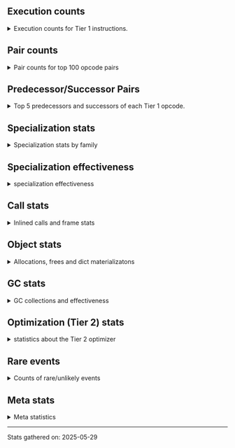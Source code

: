 ## Execution counts

<details>
<summary> Execution counts for Tier 1 instructions. </summary>


The "miss ratio" column shows the percentage of times the instruction
executed that it deoptimized. When this happens, the base unspecialized
instruction is not counted.

<table>
<thead>
<tr>
<th align="left">Name</th>
<th align="right">Base Count</th>
<th align="right">Head Count</th>
<th align="right">Change</th>
</tr>
</thead>
<tbody>
<tr>
<td align="left">SWAP</td>
<td align="right">2,722,752</td>
<td align="right">1,852,654</td>
<td align="right">-32.0%</td>
</tr>
<tr>
<td align="left">END_SEND</td>
<td align="right">412,032</td>
<td align="right">287,271</td>
<td align="right">-30.3%</td>
</tr>
<tr>
<td align="left">POP_ITER</td>
<td align="right">4,005,506</td>
<td align="right">2,829,426</td>
<td align="right">-29.4%</td>
</tr>
<tr>
<td align="left">STORE_FAST</td>
<td align="right">11,911,755</td>
<td align="right">8,921,591</td>
<td align="right">-25.1%</td>
</tr>
<tr>
<td align="left">EXTENDED_ARG</td>
<td align="right">1,196,700</td>
<td align="right">905,598</td>
<td align="right">-24.3%</td>
</tr>
<tr>
<td align="left">LOAD_ATTR_MODULE</td>
<td align="right">3,622,877</td>
<td align="right">2,991,449</td>
<td align="right">-17.4%</td>
</tr>
<tr>
<td align="left">LOAD_GLOBAL_MODULE</td>
<td align="right">10,977,035</td>
<td align="right">9,559,281</td>
<td align="right">-12.9%</td>
</tr>
<tr>
<td align="left">CALL_PY_EXACT_ARGS</td>
<td align="right">7,469,218</td>
<td align="right">6,658,281</td>
<td align="right">-10.9%</td>
</tr>
<tr>
<td align="left">RETURN_VALUE</td>
<td align="right">12,409,475</td>
<td align="right">11,331,359</td>
<td align="right">-8.7%</td>
</tr>
<tr>
<td align="left">CALL_ISINSTANCE</td>
<td align="right">11,212,954</td>
<td align="right">10,458,876</td>
<td align="right">-6.7%</td>
</tr>
<tr>
<td align="left">LOAD_CONST</td>
<td align="right">6,556,700</td>
<td align="right">6,152,681</td>
<td align="right">-6.2%</td>
</tr>
<tr>
<td align="left">LOAD_FAST_AND_CLEAR</td>
<td align="right">2,405,568</td>
<td align="right">2,258,514</td>
<td align="right">-6.1%</td>
</tr>
<tr>
<td align="left">LOAD_FAST_BORROW</td>
<td align="right">43,901,118</td>
<td align="right">41,364,750</td>
<td align="right">-5.8%</td>
</tr>
<tr>
<td align="left">TO_BOOL_BOOL</td>
<td align="right">13,936,661</td>
<td align="right">13,157,972</td>
<td align="right">-5.6%</td>
</tr>
<tr>
<td align="left">BUILD_MAP</td>
<td align="right">932,416</td>
<td align="right">883,398</td>
<td align="right">-5.3%</td>
</tr>
<tr>
<td align="left">RESUME_CHECK</td>
<td align="right">16,120,307</td>
<td align="right">15,309,370</td>
<td align="right">-5.0%</td>
</tr>
<tr>
<td align="left">POP_JUMP_IF_FALSE</td>
<td align="right">15,573,500</td>
<td align="right">14,794,811</td>
<td align="right">-5.0%</td>
</tr>
<tr>
<td align="left">NOT_TAKEN</td>
<td align="right">151,713</td>
<td align="right">158,391</td>
<td align="right">4.4%</td>
</tr>
<tr>
<td align="left">CALL_LIST_APPEND</td>
<td align="right">560,552</td>
<td align="right">535,939</td>
<td align="right">-4.4%</td>
</tr>
<tr>
<td align="left">LOAD_GLOBAL_BUILTIN</td>
<td align="right">21,463,037</td>
<td align="right">20,537,086</td>
<td align="right">-4.3%</td>
</tr>
<tr>
<td align="left">MAKE_CELL</td>
<td align="right">575,630</td>
<td align="right">551,018</td>
<td align="right">-4.3%</td>
</tr>
<tr>
<td align="left">POP_TOP</td>
<td align="right">7,206,006</td>
<td align="right">6,932,355</td>
<td align="right">-3.8%</td>
</tr>
<tr>
<td align="left">LOAD_DEREF</td>
<td align="right">1,768,859</td>
<td align="right">1,719,635</td>
<td align="right">-2.8%</td>
</tr>
<tr>
<td align="left">POP_JUMP_IF_NOT_NONE</td>
<td align="right">1,033,799</td>
<td align="right">1,009,187</td>
<td align="right">-2.4%</td>
</tr>
<tr>
<td align="left">GET_ITER</td>
<td align="right">3,957,993</td>
<td align="right">3,884,362</td>
<td align="right">-1.9%</td>
</tr>
<tr>
<td align="left">STORE_ATTR_SLOT</td>
<td align="right">1,676,016</td>
<td align="right">1,651,089</td>
<td align="right">-1.5%</td>
</tr>
<tr>
<td align="left">UNPACK_SEQUENCE_TWO_TUPLE</td>
<td align="right">3,302,082</td>
<td align="right">3,253,063</td>
<td align="right">-1.5%</td>
</tr>
<tr>
<td align="left">FOR_ITER_LIST</td>
<td align="right">1,749,087</td>
<td align="right">1,724,475</td>
<td align="right">-1.4%</td>
</tr>
<tr>
<td align="left">CALL_METHOD_DESCRIPTOR_NOARGS</td>
<td align="right">3,659,904</td>
<td align="right">3,610,886</td>
<td align="right">-1.3%</td>
</tr>
<tr>
<td align="left">STORE_FAST_STORE_FAST</td>
<td align="right">3,810,726</td>
<td align="right">3,761,707</td>
<td align="right">-1.3%</td>
</tr>
<tr>
<td align="left">FOR_ITER</td>
<td align="right">4,196,463</td>
<td align="right">4,147,444</td>
<td align="right">-1.2%</td>
</tr>
<tr>
<td align="left">BUILD_LIST</td>
<td align="right">2,262,791</td>
<td align="right">2,238,177</td>
<td align="right">-1.1%</td>
</tr>
<tr>
<td align="left">ENTER_EXECUTOR</td>
<td align="right">3,612,935</td>
<td align="right">3,574,169</td>
<td align="right">-1.1%</td>
</tr>
<tr>
<td align="left">LOAD_ATTR_METHOD_NO_DICT</td>
<td align="right">7,654,794</td>
<td align="right">7,581,163</td>
<td align="right">-1.0%</td>
</tr>
<tr>
<td align="left">LOAD_ATTR_SLOT</td>
<td align="right">7,970,603</td>
<td align="right">7,895,959</td>
<td align="right">-0.9%</td>
</tr>
<tr>
<td align="left">LOAD_FAST</td>
<td align="right">8,317,625</td>
<td align="right">8,243,994</td>
<td align="right">-0.9%</td>
</tr>
<tr>
<td align="left">LOAD_FAST_BORROW_LOAD_FAST_BORROW</td>
<td align="right">5,049,173</td>
<td align="right">5,024,561</td>
<td align="right">-0.5%</td>
</tr>
<tr>
<td align="left">BUILD_TUPLE</td>
<td align="right">5,174,309</td>
<td align="right">5,149,697</td>
<td align="right">-0.5%</td>
</tr>
<tr>
<td align="left">BINARY_OP_SUBSCR_LIST_INT</td>
<td align="right">208,094</td>
<td align="right">208,095</td>
<td align="right">0.0%</td>
</tr>
<tr>
<td align="left">LOAD_SMALL_INT</td>
<td align="right">450,364</td>
<td align="right">450,365</td>
<td align="right">0.0%</td>
</tr>
<tr>
<td align="left">JUMP_BACKWARD_JIT</td>
<td align="right">4,908,979</td>
<td align="right">4,908,979</td>
<td align="right">0.0%</td>
</tr>
<tr>
<td align="left">POP_JUMP_IF_TRUE</td>
<td align="right">4,146,115</td>
<td align="right">4,146,115</td>
<td align="right">0.0%</td>
</tr>
<tr>
<td align="left">YIELD_VALUE</td>
<td align="right">4,011,712</td>
<td align="right">4,011,712</td>
<td align="right">0.0%</td>
</tr>
<tr>
<td align="left">FOR_ITER_GEN</td>
<td align="right">2,881,646</td>
<td align="right">2,881,646</td>
<td align="right">0.0%</td>
</tr>
<tr>
<td align="left">COPY</td>
<td align="right">2,603,679</td>
<td align="right">2,603,679</td>
<td align="right">0.0%</td>
</tr>
<tr>
<td align="left">INTERPRETER_EXIT</td>
<td align="right">2,286,545</td>
<td align="right">2,286,545</td>
<td align="right">0.0%</td>
</tr>
<tr>
<td align="left">CALL_METHOD_DESCRIPTOR_FAST</td>
<td align="right">2,078,723</td>
<td align="right">2,078,723</td>
<td align="right">0.0%</td>
</tr>
<tr>
<td align="left">PUSH_NULL</td>
<td align="right">1,945,688</td>
<td align="right">1,945,688</td>
<td align="right">0.0%</td>
</tr>
<tr>
<td align="left">SEND_GEN</td>
<td align="right">1,924,665</td>
<td align="right">1,924,665</td>
<td align="right">0.0%</td>
</tr>
<tr>
<td align="left">TO_BOOL_ALWAYS_TRUE</td>
<td align="right">1,598,840</td>
<td align="right">1,598,840</td>
<td align="right">0.0%</td>
</tr>
<tr>
<td align="left">CALL_BUILTIN_O</td>
<td align="right">1,572,467</td>
<td align="right">1,572,467</td>
<td align="right">0.0%</td>
</tr>
<tr>
<td align="left">JUMP_BACKWARD_NO_INTERRUPT</td>
<td align="right">1,512,640</td>
<td align="right">1,512,640</td>
<td align="right">0.0%</td>
</tr>
<tr>
<td align="left">LOAD_ATTR_NONDESCRIPTOR_WITH_VALUES</td>
<td align="right">1,463,130</td>
<td align="right">1,463,130</td>
<td align="right">0.0%</td>
</tr>
<tr>
<td align="left">LOAD_ATTR_PROPERTY</td>
<td align="right">1,379,910</td>
<td align="right">1,379,910</td>
<td align="right">0.0%</td>
</tr>
<tr>
<td align="left">LIST_APPEND</td>
<td align="right">1,350,464</td>
<td align="right">1,350,464</td>
<td align="right">0.0%</td>
</tr>
<tr>
<td align="left">LOAD_ATTR_METHOD_WITH_VALUES</td>
<td align="right">1,301,606</td>
<td align="right">1,301,606</td>
<td align="right">0.0%</td>
</tr>
<tr>
<td align="left">RETURN_GENERATOR</td>
<td align="right">1,286,208</td>
<td align="right">1,286,208</td>
<td align="right">0.0%</td>
</tr>
<tr>
<td align="left">TO_BOOL_NONE</td>
<td align="right">1,254,438</td>
<td align="right">1,254,438</td>
<td align="right">0.0%</td>
</tr>
<tr>
<td align="left">UNPACK_SEQUENCE_TUPLE</td>
<td align="right">1,163,964</td>
<td align="right">1,163,964</td>
<td align="right">0.0%</td>
</tr>
<tr>
<td align="left">IS_OP</td>
<td align="right">1,107,405</td>
<td align="right">1,107,405</td>
<td align="right">0.0%</td>
</tr>
<tr>
<td align="left">CALL_PY_GENERAL</td>
<td align="right">1,087,857</td>
<td align="right">1,087,857</td>
<td align="right">0.0%</td>
</tr>
<tr>
<td align="left">TO_BOOL</td>
<td align="right">965,803</td>
<td align="right">965,803</td>
<td align="right">0.0%</td>
</tr>
<tr>
<td align="left">MAKE_FUNCTION</td>
<td align="right">939,214</td>
<td align="right">939,214</td>
<td align="right">0.0%</td>
</tr>
<tr>
<td align="left">MAP_ADD</td>
<td align="right">825,245</td>
<td align="right">825,245</td>
<td align="right">0.0%</td>
</tr>
<tr>
<td align="left">COPY_FREE_VARS</td>
<td align="right">781,097</td>
<td align="right">781,097</td>
<td align="right">0.0%</td>
</tr>
<tr>
<td align="left">FORMAT_SIMPLE</td>
<td align="right">764,096</td>
<td align="right">764,096</td>
<td align="right">0.0%</td>
</tr>
<tr>
<td align="left">END_FOR</td>
<td align="right">727,807</td>
<td align="right">727,807</td>
<td align="right">0.0%</td>
</tr>
<tr>
<td align="left">CALL_TYPE_1</td>
<td align="right">694,012</td>
<td align="right">694,012</td>
<td align="right">0.0%</td>
</tr>
<tr>
<td align="left">CALL_INTRINSIC_1</td>
<td align="right">655,232</td>
<td align="right">655,232</td>
<td align="right">0.0%</td>
</tr>
<tr>
<td align="left">LOAD_COMMON_CONSTANT</td>
<td align="right">615,808</td>
<td align="right">615,808</td>
<td align="right">0.0%</td>
</tr>
<tr>
<td align="left">STORE_SUBSCR_DICT</td>
<td align="right">598,818</td>
<td align="right">598,818</td>
<td align="right">0.0%</td>
</tr>
<tr>
<td align="left">TO_BOOL_STR</td>
<td align="right">591,479</td>
<td align="right">591,479</td>
<td align="right">0.0%</td>
</tr>
<tr>
<td align="left">JUMP_FORWARD</td>
<td align="right">511,616</td>
<td align="right">511,616</td>
<td align="right">0.0%</td>
</tr>
<tr>
<td align="left">CALL_BUILTIN_FAST</td>
<td align="right">486,434</td>
<td align="right">486,434</td>
<td align="right">0.0%</td>
</tr>
<tr>
<td align="left">GET_YIELD_FROM_ITER</td>
<td align="right">412,032</td>
<td align="right">412,032</td>
<td align="right">0.0%</td>
</tr>
<tr>
<td align="left">BUILD_STRING</td>
<td align="right">411,712</td>
<td align="right">411,712</td>
<td align="right">0.0%</td>
</tr>
<tr>
<td align="left">COMPARE_OP</td>
<td align="right">404,374</td>
<td align="right">404,374</td>
<td align="right">0.0%</td>
</tr>
<tr>
<td align="left">LOAD_ATTR_NONDESCRIPTOR_NO_DICT</td>
<td align="right">404,056</td>
<td align="right">404,056</td>
<td align="right">0.0%</td>
</tr>
<tr>
<td align="left">UNARY_NOT</td>
<td align="right">384,960</td>
<td align="right">384,960</td>
<td align="right">0.0%</td>
</tr>
<tr>
<td align="left">CALL_METHOD_DESCRIPTOR_O</td>
<td align="right">330,139</td>
<td align="right">330,139</td>
<td align="right">0.0%</td>
</tr>
<tr>
<td align="left">LOAD_ATTR_INSTANCE_VALUE</td>
<td align="right">325,444</td>
<td align="right">325,444</td>
<td align="right">0.0%</td>
</tr>
<tr>
<td align="left">SET_FUNCTION_ATTRIBUTE</td>
<td align="right">275,790</td>
<td align="right">275,790</td>
<td align="right">0.0%</td>
</tr>
<tr>
<td align="left">LOAD_ATTR</td>
<td align="right">257,080</td>
<td align="right">257,080</td>
<td align="right">0.0%</td>
</tr>
<tr>
<td align="left">COMPARE_OP_INT</td>
<td align="right">254,953</td>
<td align="right">254,953</td>
<td align="right">0.0%</td>
</tr>
<tr>
<td align="left">BINARY_OP_SUBSCR_DICT</td>
<td align="right">239,213</td>
<td align="right">239,213</td>
<td align="right">0.0%</td>
</tr>
<tr>
<td align="left">BINARY_OP_ADD_INT</td>
<td align="right">220,852</td>
<td align="right">220,852</td>
<td align="right">0.0%</td>
</tr>
<tr>
<td align="left">BINARY_OP_SUBSCR_STR_INT</td>
<td align="right">180,861</td>
<td align="right">180,861</td>
<td align="right">0.0%</td>
</tr>
<tr>
<td align="left">COMPARE_OP_STR</td>
<td align="right">175,215</td>
<td align="right">175,215</td>
<td align="right">0.0%</td>
</tr>
<tr>
<td align="left">CALL_KW_PY</td>
<td align="right">172,938</td>
<td align="right">172,938</td>
<td align="right">0.0%</td>
</tr>
<tr>
<td align="left">CALL_BOUND_METHOD_EXACT_ARGS</td>
<td align="right">156,145</td>
<td align="right">156,145</td>
<td align="right">0.0%</td>
</tr>
<tr>
<td align="left">STORE_FAST_LOAD_FAST</td>
<td align="right">127,168</td>
<td align="right">127,168</td>
<td align="right">0.0%</td>
</tr>
<tr>
<td align="left">NOP</td>
<td align="right">127,040</td>
<td align="right">127,040</td>
<td align="right">0.0%</td>
</tr>
<tr>
<td align="left">CONTAINS_OP_DICT</td>
<td align="right">125,993</td>
<td align="right">125,993</td>
<td align="right">0.0%</td>
</tr>
<tr>
<td align="left">UNPACK_EX</td>
<td align="right">116,544</td>
<td align="right">116,544</td>
<td align="right">0.0%</td>
</tr>
<tr>
<td align="left">BINARY_OP_SUBTRACT_INT</td>
<td align="right">116,216</td>
<td align="right">116,216</td>
<td align="right">0.0%</td>
</tr>
<tr>
<td align="left">CONTAINS_OP</td>
<td align="right">105,827</td>
<td align="right">105,827</td>
<td align="right">0.0%</td>
</tr>
<tr>
<td align="left">CONTAINS_OP_SET</td>
<td align="right">103,477</td>
<td align="right">103,477</td>
<td align="right">0.0%</td>
</tr>
<tr>
<td align="left">CALL_FUNCTION_EX</td>
<td align="right">77,568</td>
<td align="right">77,568</td>
<td align="right">0.0%</td>
</tr>
<tr>
<td align="left">DICT_MERGE</td>
<td align="right">73,856</td>
<td align="right">73,856</td>
<td align="right">0.0%</td>
</tr>
<tr>
<td align="left">TO_BOOL_INT</td>
<td align="right">72,253</td>
<td align="right">72,253</td>
<td align="right">0.0%</td>
</tr>
<tr>
<td align="left">CALL_BUILTIN_CLASS</td>
<td align="right">71,911</td>
<td align="right">71,911</td>
<td align="right">0.0%</td>
</tr>
<tr>
<td align="left">CALL_NON_PY_GENERAL</td>
<td align="right">69,419</td>
<td align="right">69,419</td>
<td align="right">0.0%</td>
</tr>
<tr>
<td align="left">CALL_LEN</td>
<td align="right">68,909</td>
<td align="right">68,909</td>
<td align="right">0.0%</td>
</tr>
<tr>
<td align="left">STORE_ATTR_INSTANCE_VALUE</td>
<td align="right">66,596</td>
<td align="right">66,596</td>
<td align="right">0.0%</td>
</tr>
<tr>
<td align="left">CALL_TUPLE_1</td>
<td align="right">56,315</td>
<td align="right">56,315</td>
<td align="right">0.0%</td>
</tr>
<tr>
<td align="left">POP_JUMP_IF_NONE</td>
<td align="right">53,056</td>
<td align="right">53,056</td>
<td align="right">0.0%</td>
</tr>
<tr>
<td align="left">FOR_ITER_TUPLE</td>
<td align="right">50,873</td>
<td align="right">50,873</td>
<td align="right">0.0%</td>
</tr>
<tr>
<td align="left">LIST_EXTEND</td>
<td align="right">40,000</td>
<td align="right">40,000</td>
<td align="right">0.0%</td>
</tr>
<tr>
<td align="left">CALL_KW_NON_PY</td>
<td align="right">37,739</td>
<td align="right">37,739</td>
<td align="right">0.0%</td>
</tr>
<tr>
<td align="left">BINARY_OP_SUBSCR_TUPLE_INT</td>
<td align="right">36,925</td>
<td align="right">36,925</td>
<td align="right">0.0%</td>
</tr>
<tr>
<td align="left">BINARY_OP</td>
<td align="right">31,543</td>
<td align="right">31,543</td>
<td align="right">0.0%</td>
</tr>
<tr>
<td align="left">CHECK_EXC_MATCH</td>
<td align="right">30,592</td>
<td align="right">30,592</td>
<td align="right">0.0%</td>
</tr>
<tr>
<td align="left">POP_EXCEPT</td>
<td align="right">30,592</td>
<td align="right">30,592</td>
<td align="right">0.0%</td>
</tr>
<tr>
<td align="left">PUSH_EXC_INFO</td>
<td align="right">30,592</td>
<td align="right">30,592</td>
<td align="right">0.0%</td>
</tr>
<tr>
<td align="left">LOAD_ATTR_CLASS_WITH_METACLASS_CHECK</td>
<td align="right">30,139</td>
<td align="right">30,139</td>
<td align="right">0.0%</td>
</tr>
<tr>
<td align="left">CALL_METHOD_DESCRIPTOR_FAST_WITH_KEYWORDS</td>
<td align="right">29,439</td>
<td align="right">29,439</td>
<td align="right">0.0%</td>
</tr>
<tr>
<td align="left">BINARY_SLICE</td>
<td align="right">24,256</td>
<td align="right">24,256</td>
<td align="right">0.0%</td>
</tr>
<tr>
<td align="left">LOAD_FAST_LOAD_FAST</td>
<td align="right">22,720</td>
<td align="right">22,720</td>
<td align="right">0.0%</td>
</tr>
<tr>
<td align="left">BUILD_SET</td>
<td align="right">22,592</td>
<td align="right">22,592</td>
<td align="right">0.0%</td>
</tr>
<tr>
<td align="left">TO_BOOL_LIST</td>
<td align="right">15,413</td>
<td align="right">15,413</td>
<td align="right">0.0%</td>
</tr>
<tr>
<td align="left">STORE_DEREF</td>
<td align="right">12,800</td>
<td align="right">12,800</td>
<td align="right">0.0%</td>
</tr>
<tr>
<td align="left">CALL_BUILTIN_FAST_WITH_KEYWORDS</td>
<td align="right">12,477</td>
<td align="right">12,477</td>
<td align="right">0.0%</td>
</tr>
<tr>
<td align="left">BINARY_OP_INPLACE_ADD_UNICODE</td>
<td align="right">10,174</td>
<td align="right">10,174</td>
<td align="right">0.0%</td>
</tr>
<tr>
<td align="left">EXIT_INIT_CHECK</td>
<td align="right">10,046</td>
<td align="right">10,046</td>
<td align="right">0.0%</td>
</tr>
<tr>
<td align="left">CALL_ALLOC_AND_ENTER_INIT</td>
<td align="right">10,046</td>
<td align="right">10,046</td>
<td align="right">0.0%</td>
</tr>
<tr>
<td align="left">SET_ADD</td>
<td align="right">7,168</td>
<td align="right">7,168</td>
<td align="right">0.0%</td>
</tr>
<tr>
<td align="left">UNPACK_SEQUENCE</td>
<td align="right">6,139</td>
<td align="right">6,139</td>
<td align="right">0.0%</td>
</tr>
<tr>
<td align="left">BINARY_OP_SUBSCR_LIST_SLICE</td>
<td align="right">5,180</td>
<td align="right">5,180</td>
<td align="right">0.0%</td>
</tr>
<tr>
<td align="left">CALL</td>
<td align="right">4,282</td>
<td align="right">4,282</td>
<td align="right">0.0%</td>
</tr>
<tr>
<td align="left">LOAD_GLOBAL</td>
<td align="right">3,472</td>
<td align="right">3,472</td>
<td align="right">0.0%</td>
</tr>
<tr>
<td align="left">LOAD_ATTR_CLASS</td>
<td align="right">2,367</td>
<td align="right">2,367</td>
<td align="right">0.0%</td>
</tr>
<tr>
<td align="left">CALL_STR_1</td>
<td align="right">1,213</td>
<td align="right">1,213</td>
<td align="right">0.0%</td>
</tr>
<tr>
<td align="left">DICT_UPDATE</td>
<td align="right">832</td>
<td align="right">832</td>
<td align="right">0.0%</td>
</tr>
<tr>
<td align="left">IMPORT_NAME</td>
<td align="right">768</td>
<td align="right">768</td>
<td align="right">0.0%</td>
</tr>
<tr>
<td align="left">CALL_KW</td>
<td align="right">450</td>
<td align="right">450</td>
<td align="right">0.0%</td>
</tr>
<tr>
<td align="left">LOAD_FAST_CHECK</td>
<td align="right">384</td>
<td align="right">384</td>
<td align="right">0.0%</td>
</tr>
<tr>
<td align="left">RESUME</td>
<td align="right">320</td>
<td align="right">320</td>
<td align="right">0.0%</td>
</tr>
<tr>
<td align="left">STORE_ATTR</td>
<td align="right">216</td>
<td align="right">216</td>
<td align="right">0.0%</td>
</tr>
<tr>
<td align="left">JUMP_BACKWARD</td>
<td align="right">169</td>
<td align="right">169</td>
<td align="right">0.0%</td>
</tr>
<tr>
<td align="left">BINARY_OP_SUBSCR_GETITEM</td>
<td align="right">127</td>
<td align="right">127</td>
<td align="right">0.0%</td>
</tr>
<tr>
<td align="left">FOR_ITER_RANGE</td>
<td align="right">127</td>
<td align="right">127</td>
<td align="right">0.0%</td>
</tr>
<tr>
<td align="left">SET_UPDATE</td>
<td align="right">64</td>
<td align="right">64</td>
<td align="right">0.0%</td>
</tr>
<tr>
<td align="left">BINARY_OP_SUBTRACT_FLOAT</td>
<td align="right">63</td>
<td align="right">63</td>
<td align="right">0.0%</td>
</tr>
<tr>
<td align="left">STORE_SUBSCR</td>
<td align="right">58</td>
<td align="right">58</td>
<td align="right">0.0%</td>
</tr>
<tr>
<td align="left">SEND</td>
<td align="right">14</td>
<td align="right">14</td>
<td align="right">0.0%</td>
</tr>
</tbody>
</table>


</details>

## Pair counts

<details>
<summary> Pair counts for top 100 opcode pairs </summary>


Pairs of specialized operations that deoptimize and are then followed by
the corresponding unspecialized instruction are not counted as pairs.

Not included in comparative output.


</details>

## Predecessor/Successor Pairs

<details>
<summary> Top 5 predecessors and successors of each Tier 1 opcode. </summary>


This does not include the unspecialized instructions that occur after a
specialized instruction deoptimizes.

Not included in comparative output.


</details>

## Specialization stats

<details>
<summary> Specialization stats by family </summary>

### BINARY_OP

<details>
<summary> specialization stats for BINARY_OP family </summary>

<table>
<thead>
<tr>
<th align="left">Kind</th>
<th align="right">Base Count</th>
<th align="right">Base Ratio</th>
<th align="right">Head Count</th>
<th align="right">Head Ratio</th>
<th align="right">Change</th>
</tr>
</thead>
<tbody>
<tr>
<td align="left">
deferred
<details>
<summary>ⓘ</summary>

Lists the number of "deferred" (i.e. not specialized) instructions executed.
</details>
</td>
<td align="right">30,845</td>
<td align="right">1.6%</td>
<td align="right">30,845</td>
<td align="right">1.6%</td>
<td align="right">0.0%</td>
</tr>
<tr>
<td align="left">
hit
<details>
<summary>ⓘ</summary>

Specialized instructions that complete.
</details>
</td>
<td align="right">1,857,275</td>
<td align="right">98.2%</td>
<td align="right">1,857,275</td>
<td align="right">98.2%</td>
<td align="right">0.0%</td>
</tr>
<tr>
<td align="left">
miss
<details>
<summary>ⓘ</summary>

Specialized instructions that deopt.
</details>
</td>
<td align="right">2,538</td>
<td align="right">0.1%</td>
<td align="right">2,538</td>
<td align="right">0.1%</td>
<td align="right">0.0%</td>
</tr>
</tbody>
</table>

<table>
<thead>
<tr>
<th align="left">Success</th>
<th align="right">Base Count</th>
<th align="right">Base Ratio</th>
<th align="right">Head Count</th>
<th align="right">Head Ratio</th>
<th align="right">Change</th>
</tr>
</thead>
<tbody>
<tr>
<td align="left">Success</td>
<td align="right">243</td>
<td align="right">32.8%</td>
<td align="right">243</td>
<td align="right">32.8%</td>
<td align="right">0.0%</td>
</tr>
<tr>
<td align="left">Failure</td>
<td align="right">497</td>
<td align="right">67.2%</td>
<td align="right">497</td>
<td align="right">67.2%</td>
<td align="right">0.0%</td>
</tr>
</tbody>
</table>

<table>
<thead>
<tr>
<th align="left">Failure kind</th>
<th align="right">Base Count</th>
<th align="right">Base Ratio</th>
<th align="right">Head Count</th>
<th align="right">Head Ratio</th>
<th align="right">Change</th>
</tr>
</thead>
<tbody>
<tr>
<td align="left">add other</td>
<td align="right">268</td>
<td align="right">53.9%</td>
<td align="right">268</td>
<td align="right">53.9%</td>
<td align="right">0.0%</td>
</tr>
<tr>
<td align="left">subscr defaultdict</td>
<td align="right">91</td>
<td align="right">18.3%</td>
<td align="right">91</td>
<td align="right">18.3%</td>
<td align="right">0.0%</td>
</tr>
<tr>
<td align="left">out of range</td>
<td align="right">48</td>
<td align="right">9.7%</td>
<td align="right">48</td>
<td align="right">9.7%</td>
<td align="right">0.0%</td>
</tr>
<tr>
<td align="left">subscr tuple slice</td>
<td align="right">48</td>
<td align="right">9.7%</td>
<td align="right">48</td>
<td align="right">9.7%</td>
<td align="right">0.0%</td>
</tr>
<tr>
<td align="left">add different types</td>
<td align="right">21</td>
<td align="right">4.2%</td>
<td align="right">21</td>
<td align="right">4.2%</td>
<td align="right">0.0%</td>
</tr>
<tr>
<td align="left">subtract other</td>
<td align="right">21</td>
<td align="right">4.2%</td>
<td align="right">21</td>
<td align="right">4.2%</td>
<td align="right">0.0%</td>
</tr>
</tbody>
</table>


</details>

### BINARY_SLICE

<details>
<summary> specialization stats for BINARY_SLICE family </summary>

<table>
<thead>
<tr>
<th align="left">Kind</th>
<th align="right">Base Count</th>
<th align="right">Base Ratio</th>
<th align="right">Head Count</th>
<th align="right">Head Ratio</th>
<th align="right">Change</th>
</tr>
</thead>
<tbody>
<tr>
<td align="left">
deferred
<details>
<summary>ⓘ</summary>

Lists the number of "deferred" (i.e. not specialized) instructions executed.
</details>
</td>
<td align="right">24,256</td>
<td align="right">100.0%</td>
<td align="right">24,256</td>
<td align="right">100.0%</td>
<td align="right">0.0%</td>
</tr>
</tbody>
</table>


</details>

### CALL

<details>
<summary> specialization stats for CALL family </summary>

<table>
<thead>
<tr>
<th align="left">Kind</th>
<th align="right">Base Count</th>
<th align="right">Base Ratio</th>
<th align="right">Head Count</th>
<th align="right">Head Ratio</th>
<th align="right">Change</th>
</tr>
</thead>
<tbody>
<tr>
<td align="left">
deferred
<details>
<summary>ⓘ</summary>

Lists the number of "deferred" (i.e. not specialized) instructions executed.
</details>
</td>
<td align="right">262,182</td>
<td align="right">0.8%</td>
<td align="right">262,182</td>
<td align="right">0.8%</td>
<td align="right">0.0%</td>
</tr>
<tr>
<td align="left">
hit
<details>
<summary>ⓘ</summary>

Specialized instructions that complete.
</details>
</td>
<td align="right">34,086,435</td>
<td align="right">99.2%</td>
<td align="right">34,086,435</td>
<td align="right">99.2%</td>
<td align="right">0.0%</td>
</tr>
<tr>
<td align="left">
miss
<details>
<summary>ⓘ</summary>

Specialized instructions that deopt.
</details>
</td>
<td align="right">266,267</td>
<td align="right">0.8%</td>
<td align="right">266,267</td>
<td align="right">0.8%</td>
<td align="right">0.0%</td>
</tr>
</tbody>
</table>

<table>
<thead>
<tr>
<th align="left">Success</th>
<th align="right">Base Count</th>
<th align="right">Base Ratio</th>
<th align="right">Head Count</th>
<th align="right">Head Ratio</th>
<th align="right">Change</th>
</tr>
</thead>
<tbody>
<tr>
<td align="left">Success</td>
<td align="right">8,367</td>
<td align="right">100.0%</td>
<td align="right">8,367</td>
<td align="right">100.0%</td>
<td align="right">0.0%</td>
</tr>
<tr>
<td align="left">Failure</td>
<td align="right">0</td>
<td align="right">0.0%</td>
<td align="right">0</td>
<td align="right">0.0%</td>
<td align="right"></td>
</tr>
</tbody>
</table>


</details>

### CALL_KW

<details>
<summary> specialization stats for CALL_KW family </summary>

<table>
<thead>
<tr>
<th align="left">Kind</th>
<th align="right">Base Count</th>
<th align="right">Base Ratio</th>
<th align="right">Head Count</th>
<th align="right">Head Ratio</th>
<th align="right">Change</th>
</tr>
</thead>
<tbody>
<tr>
<td align="left">
deferred
<details>
<summary>ⓘ</summary>

Lists the number of "deferred" (i.e. not specialized) instructions executed.
</details>
</td>
<td align="right">75</td>
<td align="right">16.7%</td>
<td align="right">75</td>
<td align="right">16.7%</td>
<td align="right">0.0%</td>
</tr>
</tbody>
</table>

<table>
<thead>
<tr>
<th align="left">Success</th>
<th align="right">Base Count</th>
<th align="right">Base Ratio</th>
<th align="right">Head Count</th>
<th align="right">Head Ratio</th>
<th align="right">Change</th>
</tr>
</thead>
<tbody>
<tr>
<td align="left">Success</td>
<td align="right">375</td>
<td align="right">100.0%</td>
<td align="right">375</td>
<td align="right">100.0%</td>
<td align="right">0.0%</td>
</tr>
<tr>
<td align="left">Failure</td>
<td align="right">0</td>
<td align="right">0.0%</td>
<td align="right">0</td>
<td align="right">0.0%</td>
<td align="right"></td>
</tr>
</tbody>
</table>


</details>

### COMPARE_OP

<details>
<summary> specialization stats for COMPARE_OP family </summary>

<table>
<thead>
<tr>
<th align="left">Kind</th>
<th align="right">Base Count</th>
<th align="right">Base Ratio</th>
<th align="right">Head Count</th>
<th align="right">Head Ratio</th>
<th align="right">Change</th>
</tr>
</thead>
<tbody>
<tr>
<td align="left">
deferred
<details>
<summary>ⓘ</summary>

Lists the number of "deferred" (i.e. not specialized) instructions executed.
</details>
</td>
<td align="right">402,856</td>
<td align="right">48.3%</td>
<td align="right">402,856</td>
<td align="right">48.3%</td>
<td align="right">0.0%</td>
</tr>
<tr>
<td align="left">
hit
<details>
<summary>ⓘ</summary>

Specialized instructions that complete.
</details>
</td>
<td align="right">430,168</td>
<td align="right">51.5%</td>
<td align="right">430,168</td>
<td align="right">51.5%</td>
<td align="right">0.0%</td>
</tr>
</tbody>
</table>

<table>
<thead>
<tr>
<th align="left">Success</th>
<th align="right">Base Count</th>
<th align="right">Base Ratio</th>
<th align="right">Head Count</th>
<th align="right">Head Ratio</th>
<th align="right">Change</th>
</tr>
</thead>
<tbody>
<tr>
<td align="left">Success</td>
<td align="right">200</td>
<td align="right">13.2%</td>
<td align="right">200</td>
<td align="right">13.2%</td>
<td align="right">0.0%</td>
</tr>
<tr>
<td align="left">Failure</td>
<td align="right">1,318</td>
<td align="right">86.8%</td>
<td align="right">1,318</td>
<td align="right">86.8%</td>
<td align="right">0.0%</td>
</tr>
</tbody>
</table>

<table>
<thead>
<tr>
<th align="left">Failure kind</th>
<th align="right">Base Count</th>
<th align="right">Base Ratio</th>
<th align="right">Head Count</th>
<th align="right">Head Ratio</th>
<th align="right">Change</th>
</tr>
</thead>
<tbody>
<tr>
<td align="left">baseobject</td>
<td align="right">588</td>
<td align="right">44.6%</td>
<td align="right">588</td>
<td align="right">44.6%</td>
<td align="right">0.0%</td>
</tr>
<tr>
<td align="left">different types</td>
<td align="right">484</td>
<td align="right">36.7%</td>
<td align="right">484</td>
<td align="right">36.7%</td>
<td align="right">0.0%</td>
</tr>
<tr>
<td align="left">other</td>
<td align="right">59</td>
<td align="right">4.5%</td>
<td align="right">59</td>
<td align="right">4.5%</td>
<td align="right">0.0%</td>
</tr>
<tr>
<td align="left">set</td>
<td align="right">50</td>
<td align="right">3.8%</td>
<td align="right">50</td>
<td align="right">3.8%</td>
<td align="right">0.0%</td>
</tr>
<tr>
<td align="left">string</td>
<td align="right">49</td>
<td align="right">3.7%</td>
<td align="right">49</td>
<td align="right">3.7%</td>
<td align="right">0.0%</td>
</tr>
<tr>
<td align="left">big int</td>
<td align="right">45</td>
<td align="right">3.4%</td>
<td align="right">45</td>
<td align="right">3.4%</td>
<td align="right">0.0%</td>
</tr>
<tr>
<td align="left">bool</td>
<td align="right">43</td>
<td align="right">3.3%</td>
<td align="right">43</td>
<td align="right">3.3%</td>
<td align="right">0.0%</td>
</tr>
</tbody>
</table>


</details>

### CONTAINS_OP

<details>
<summary> specialization stats for CONTAINS_OP family </summary>

<table>
<thead>
<tr>
<th align="left">Kind</th>
<th align="right">Base Count</th>
<th align="right">Base Ratio</th>
<th align="right">Head Count</th>
<th align="right">Head Ratio</th>
<th align="right">Change</th>
</tr>
</thead>
<tbody>
<tr>
<td align="left">
deferred
<details>
<summary>ⓘ</summary>

Lists the number of "deferred" (i.e. not specialized) instructions executed.
</details>
</td>
<td align="right">105,377</td>
<td align="right">31.4%</td>
<td align="right">105,377</td>
<td align="right">31.4%</td>
<td align="right">0.0%</td>
</tr>
<tr>
<td align="left">
hit
<details>
<summary>ⓘ</summary>

Specialized instructions that complete.
</details>
</td>
<td align="right">215,972</td>
<td align="right">64.4%</td>
<td align="right">215,972</td>
<td align="right">64.4%</td>
<td align="right">0.0%</td>
</tr>
<tr>
<td align="left">
miss
<details>
<summary>ⓘ</summary>

Specialized instructions that deopt.
</details>
</td>
<td align="right">13,498</td>
<td align="right">4.0%</td>
<td align="right">13,498</td>
<td align="right">4.0%</td>
<td align="right">0.0%</td>
</tr>
</tbody>
</table>

<table>
<thead>
<tr>
<th align="left">Success</th>
<th align="right">Base Count</th>
<th align="right">Base Ratio</th>
<th align="right">Head Count</th>
<th align="right">Head Ratio</th>
<th align="right">Change</th>
</tr>
</thead>
<tbody>
<tr>
<td align="left">Success</td>
<td align="right">288</td>
<td align="right">40.9%</td>
<td align="right">288</td>
<td align="right">40.9%</td>
<td align="right">0.0%</td>
</tr>
<tr>
<td align="left">Failure</td>
<td align="right">417</td>
<td align="right">59.1%</td>
<td align="right">417</td>
<td align="right">59.1%</td>
<td align="right">0.0%</td>
</tr>
</tbody>
</table>

<table>
<thead>
<tr>
<th align="left">Failure kind</th>
<th align="right">Base Count</th>
<th align="right">Base Ratio</th>
<th align="right">Head Count</th>
<th align="right">Head Ratio</th>
<th align="right">Change</th>
</tr>
</thead>
<tbody>
<tr>
<td align="left">tuple</td>
<td align="right">261</td>
<td align="right">62.6%</td>
<td align="right">261</td>
<td align="right">62.6%</td>
<td align="right">0.0%</td>
</tr>
<tr>
<td align="left">list</td>
<td align="right">156</td>
<td align="right">37.4%</td>
<td align="right">156</td>
<td align="right">37.4%</td>
<td align="right">0.0%</td>
</tr>
</tbody>
</table>


</details>

### FOR_ITER

<details>
<summary> specialization stats for FOR_ITER family </summary>

<table>
<thead>
<tr>
<th align="left">Kind</th>
<th align="right">Base Count</th>
<th align="right">Base Ratio</th>
<th align="right">Head Count</th>
<th align="right">Head Ratio</th>
<th align="right">Change</th>
</tr>
</thead>
<tbody>
<tr>
<td align="left">
deferred
<details>
<summary>ⓘ</summary>

Lists the number of "deferred" (i.e. not specialized) instructions executed.
</details>
</td>
<td align="right">4,194,065</td>
<td align="right">47.2%</td>
<td align="right">4,145,046</td>
<td align="right">47.1%</td>
<td align="right">-1.2%</td>
</tr>
<tr>
<td align="left">
hit
<details>
<summary>ⓘ</summary>

Specialized instructions that complete.
</details>
</td>
<td align="right">4,681,733</td>
<td align="right">52.7%</td>
<td align="right">4,657,121</td>
<td align="right">52.9%</td>
<td align="right">-0.5%</td>
</tr>
</tbody>
</table>

<table>
<thead>
<tr>
<th align="left">Success</th>
<th align="right">Base Count</th>
<th align="right">Base Ratio</th>
<th align="right">Head Count</th>
<th align="right">Head Ratio</th>
<th align="right">Change</th>
</tr>
</thead>
<tbody>
<tr>
<td align="left">Success</td>
<td align="right">87</td>
<td align="right">3.6%</td>
<td align="right">87</td>
<td align="right">3.6%</td>
<td align="right">0.0%</td>
</tr>
<tr>
<td align="left">Failure</td>
<td align="right">2,311</td>
<td align="right">96.4%</td>
<td align="right">2,311</td>
<td align="right">96.4%</td>
<td align="right">0.0%</td>
</tr>
</tbody>
</table>

<table>
<thead>
<tr>
<th align="left">Failure kind</th>
<th align="right">Base Count</th>
<th align="right">Base Ratio</th>
<th align="right">Head Count</th>
<th align="right">Head Ratio</th>
<th align="right">Change</th>
</tr>
</thead>
<tbody>
<tr>
<td align="left">dict items</td>
<td align="right">1,256</td>
<td align="right">54.3%</td>
<td align="right">1,256</td>
<td align="right">54.3%</td>
<td align="right">0.0%</td>
</tr>
<tr>
<td align="left">dict values</td>
<td align="right">279</td>
<td align="right">12.1%</td>
<td align="right">279</td>
<td align="right">12.1%</td>
<td align="right">0.0%</td>
</tr>
<tr>
<td align="left">dict keys</td>
<td align="right">183</td>
<td align="right">7.9%</td>
<td align="right">183</td>
<td align="right">7.9%</td>
<td align="right">0.0%</td>
</tr>
<tr>
<td align="left">set</td>
<td align="right">159</td>
<td align="right">6.9%</td>
<td align="right">159</td>
<td align="right">6.9%</td>
<td align="right">0.0%</td>
</tr>
<tr>
<td align="left">enumerate</td>
<td align="right">144</td>
<td align="right">6.2%</td>
<td align="right">144</td>
<td align="right">6.2%</td>
<td align="right">0.0%</td>
</tr>
<tr>
<td align="left">itertools</td>
<td align="right">102</td>
<td align="right">4.4%</td>
<td align="right">102</td>
<td align="right">4.4%</td>
<td align="right">0.0%</td>
</tr>
<tr>
<td align="left">reversed list</td>
<td align="right">88</td>
<td align="right">3.8%</td>
<td align="right">88</td>
<td align="right">3.8%</td>
<td align="right">0.0%</td>
</tr>
<tr>
<td align="left">other</td>
<td align="right">51</td>
<td align="right">2.2%</td>
<td align="right">51</td>
<td align="right">2.2%</td>
<td align="right">0.0%</td>
</tr>
<tr>
<td align="left">ascii string</td>
<td align="right">49</td>
<td align="right">2.1%</td>
<td align="right">49</td>
<td align="right">2.1%</td>
<td align="right">0.0%</td>
</tr>
</tbody>
</table>


</details>

### GET_ITER

<details>
<summary> specialization stats for GET_ITER family </summary>

<table>
<thead>
<tr>
<th align="left">Failure kind</th>
<th align="right">Base Count</th>
<th align="right">Base Ratio</th>
<th align="right">Head Count</th>
<th align="right">Head Ratio</th>
<th align="right">Change</th>
</tr>
</thead>
<tbody>
<tr>
<td align="left">other</td>
<td align="right">2,448,960</td>
<td align="right">2,448,960 / 0 !!</td>
<td align="right">2,448,960</td>
<td align="right">2,448,960 / 0 !!</td>
<td align="right">0.0%</td>
</tr>
<tr>
<td align="left">list</td>
<td align="right">2,244,160</td>
<td align="right">2,244,160 / 0 !!</td>
<td align="right">2,244,160</td>
<td align="right">2,244,160 / 0 !!</td>
<td align="right">0.0%</td>
</tr>
<tr>
<td align="left">generator</td>
<td align="right">112,000</td>
<td align="right">112,000 / 0 !!</td>
<td align="right">112,000</td>
<td align="right">112,000 / 0 !!</td>
<td align="right">0.0%</td>
</tr>
<tr>
<td align="left">string</td>
<td align="right">16,768</td>
<td align="right">16,768 / 0 !!</td>
<td align="right">16,768</td>
<td align="right">16,768 / 0 !!</td>
<td align="right">0.0%</td>
</tr>
<tr>
<td align="left">self</td>
<td align="right">15,872</td>
<td align="right">15,872 / 0 !!</td>
<td align="right">15,872</td>
<td align="right">15,872 / 0 !!</td>
<td align="right">0.0%</td>
</tr>
<tr>
<td align="left">tuple</td>
<td align="right">13,888</td>
<td align="right">13,888 / 0 !!</td>
<td align="right">13,888</td>
<td align="right">13,888 / 0 !!</td>
<td align="right">0.0%</td>
</tr>
<tr>
<td align="left">enumerate</td>
<td align="right">9,856</td>
<td align="right">9,856 / 0 !!</td>
<td align="right">9,856</td>
<td align="right">9,856 / 0 !!</td>
<td align="right">0.0%</td>
</tr>
<tr>
<td align="left">dict keys</td>
<td align="right">7,232</td>
<td align="right">7,232 / 0 !!</td>
<td align="right">7,232</td>
<td align="right">7,232 / 0 !!</td>
<td align="right">0.0%</td>
</tr>
<tr>
<td align="left">set</td>
<td align="right">1,152</td>
<td align="right">1,152 / 0 !!</td>
<td align="right">1,152</td>
<td align="right">1,152 / 0 !!</td>
<td align="right">0.0%</td>
</tr>
</tbody>
</table>


</details>

### LOAD_ATTR

<details>
<summary> specialization stats for LOAD_ATTR family </summary>

<table>
<thead>
<tr>
<th align="left">Kind</th>
<th align="right">Base Count</th>
<th align="right">Base Ratio</th>
<th align="right">Head Count</th>
<th align="right">Head Ratio</th>
<th align="right">Change</th>
</tr>
</thead>
<tbody>
<tr>
<td align="left">
hit
<details>
<summary>ⓘ</summary>

Specialized instructions that complete.
</details>
</td>
<td align="right">20,542,776</td>
<td align="right">82.8%</td>
<td align="right">19,960,763</td>
<td align="right">82.5%</td>
<td align="right">-2.8%</td>
</tr>
<tr>
<td align="left">
miss
<details>
<summary>ⓘ</summary>

Specialized instructions that deopt.
</details>
</td>
<td align="right">4,016,458</td>
<td align="right">16.2%</td>
<td align="right">3,966,092</td>
<td align="right">16.4%</td>
<td align="right">-1.3%</td>
</tr>
<tr>
<td align="left">
deferred
<details>
<summary>ⓘ</summary>

Lists the number of "deferred" (i.e. not specialized) instructions executed.
</details>
</td>
<td align="right">249,340</td>
<td align="right">1.0%</td>
<td align="right">249,340</td>
<td align="right">1.0%</td>
<td align="right">0.0%</td>
</tr>
<tr>
<td align="left">
deopt
<details>
<summary>ⓘ</summary>

Specialized instructions that deopt.
</details>
</td>
<td align="right">176,327</td>
<td align="right">0.7%</td>
<td align="right">176,327</td>
<td align="right">0.7%</td>
<td align="right">0.0%</td>
</tr>
</tbody>
</table>

<table>
<thead>
<tr>
<th align="left">Success</th>
<th align="right">Base Count</th>
<th align="right">Base Ratio</th>
<th align="right">Head Count</th>
<th align="right">Head Ratio</th>
<th align="right">Change</th>
</tr>
</thead>
<tbody>
<tr>
<td align="left">Success</td>
<td align="right">79,048</td>
<td align="right">94.9%</td>
<td align="right">78,097</td>
<td align="right">94.9%</td>
<td align="right">-1.2%</td>
</tr>
<tr>
<td align="left">Failure</td>
<td align="right">4,237</td>
<td align="right">5.1%</td>
<td align="right">4,237</td>
<td align="right">5.1%</td>
<td align="right">0.0%</td>
</tr>
</tbody>
</table>

<table>
<thead>
<tr>
<th align="left">Failure kind</th>
<th align="right">Base Count</th>
<th align="right">Base Ratio</th>
<th align="right">Head Count</th>
<th align="right">Head Ratio</th>
<th align="right">Change</th>
</tr>
</thead>
<tbody>
<tr>
<td align="left">mutable class</td>
<td align="right">3,405</td>
<td align="right">80.4%</td>
<td align="right">3,405</td>
<td align="right">80.4%</td>
<td align="right">0.0%</td>
</tr>
<tr>
<td align="left">method</td>
<td align="right">697</td>
<td align="right">16.5%</td>
<td align="right">697</td>
<td align="right">16.5%</td>
<td align="right">0.0%</td>
</tr>
<tr>
<td align="left">class method obj</td>
<td align="right">68</td>
<td align="right">1.6%</td>
<td align="right">68</td>
<td align="right">1.6%</td>
<td align="right">0.0%</td>
</tr>
<tr>
<td align="left">builtin class method</td>
<td align="right">46</td>
<td align="right">1.1%</td>
<td align="right">46</td>
<td align="right">1.1%</td>
<td align="right">0.0%</td>
</tr>
</tbody>
</table>


</details>

### LOAD_GLOBAL

<details>
<summary> specialization stats for LOAD_GLOBAL family </summary>

<table>
<thead>
<tr>
<th align="left">Kind</th>
<th align="right">Base Count</th>
<th align="right">Base Ratio</th>
<th align="right">Head Count</th>
<th align="right">Head Ratio</th>
<th align="right">Change</th>
</tr>
</thead>
<tbody>
<tr>
<td align="left">
hit
<details>
<summary>ⓘ</summary>

Specialized instructions that complete.
</details>
</td>
<td align="right">33,103,662</td>
<td align="right">100.0%</td>
<td align="right">30,759,957</td>
<td align="right">100.0%</td>
<td align="right">-7.1%</td>
</tr>
<tr>
<td align="left">
deferred
<details>
<summary>ⓘ</summary>

Lists the number of "deferred" (i.e. not specialized) instructions executed.
</details>
</td>
<td align="right">736</td>
<td align="right">0.0%</td>
<td align="right">736</td>
<td align="right">0.0%</td>
<td align="right">0.0%</td>
</tr>
<tr>
<td align="left">
miss
<details>
<summary>ⓘ</summary>

Specialized instructions that deopt.
</details>
</td>
<td align="right">212</td>
<td align="right">0.0%</td>
<td align="right">212</td>
<td align="right">0.0%</td>
<td align="right">0.0%</td>
</tr>
</tbody>
</table>

<table>
<thead>
<tr>
<th align="left">Success</th>
<th align="right">Base Count</th>
<th align="right">Base Ratio</th>
<th align="right">Head Count</th>
<th align="right">Head Ratio</th>
<th align="right">Change</th>
</tr>
</thead>
<tbody>
<tr>
<td align="left">Success</td>
<td align="right">2,740</td>
<td align="right">100.0%</td>
<td align="right">2,740</td>
<td align="right">100.0%</td>
<td align="right">0.0%</td>
</tr>
<tr>
<td align="left">Failure</td>
<td align="right">0</td>
<td align="right">0.0%</td>
<td align="right">0</td>
<td align="right">0.0%</td>
<td align="right"></td>
</tr>
</tbody>
</table>


</details>

### SEND

<details>
<summary> specialization stats for SEND family </summary>

<table>
<thead>
<tr>
<th align="left">Kind</th>
<th align="right">Base Count</th>
<th align="right">Base Ratio</th>
<th align="right">Head Count</th>
<th align="right">Head Ratio</th>
<th align="right">Change</th>
</tr>
</thead>
<tbody>
<tr>
<td align="left">
deferred
<details>
<summary>ⓘ</summary>

Lists the number of "deferred" (i.e. not specialized) instructions executed.
</details>
</td>
<td align="right">7</td>
<td align="right">0.0%</td>
<td align="right">7</td>
<td align="right">0.0%</td>
<td align="right">0.0%</td>
</tr>
<tr>
<td align="left">
hit
<details>
<summary>ⓘ</summary>

Specialized instructions that complete.
</details>
</td>
<td align="right">1,924,665</td>
<td align="right">100.0%</td>
<td align="right">1,924,665</td>
<td align="right">100.0%</td>
<td align="right">0.0%</td>
</tr>
</tbody>
</table>

<table>
<thead>
<tr>
<th align="left">Success</th>
<th align="right">Base Count</th>
<th align="right">Base Ratio</th>
<th align="right">Head Count</th>
<th align="right">Head Ratio</th>
<th align="right">Change</th>
</tr>
</thead>
<tbody>
<tr>
<td align="left">Success</td>
<td align="right">7</td>
<td align="right">100.0%</td>
<td align="right">7</td>
<td align="right">100.0%</td>
<td align="right">0.0%</td>
</tr>
<tr>
<td align="left">Failure</td>
<td align="right">0</td>
<td align="right">0.0%</td>
<td align="right">0</td>
<td align="right">0.0%</td>
<td align="right"></td>
</tr>
</tbody>
</table>


</details>

### STORE_ATTR

<details>
<summary> specialization stats for STORE_ATTR family </summary>

<table>
<thead>
<tr>
<th align="left">Kind</th>
<th align="right">Base Count</th>
<th align="right">Base Ratio</th>
<th align="right">Head Count</th>
<th align="right">Head Ratio</th>
<th align="right">Change</th>
</tr>
</thead>
<tbody>
<tr>
<td align="left">
miss
<details>
<summary>ⓘ</summary>

Specialized instructions that deopt.
</details>
</td>
<td align="right">775,517</td>
<td align="right">44.4%</td>
<td align="right">759,620</td>
<td align="right">43.5%</td>
<td align="right">-2.0%</td>
</tr>
<tr>
<td align="left">
hit
<details>
<summary>ⓘ</summary>

Specialized instructions that complete.
</details>
</td>
<td align="right">969,279</td>
<td align="right">55.5%</td>
<td align="right">984,861</td>
<td align="right">56.4%</td>
<td align="right">1.6%</td>
</tr>
<tr>
<td align="left">
deferred
<details>
<summary>ⓘ</summary>

Lists the number of "deferred" (i.e. not specialized) instructions executed.
</details>
</td>
<td align="right">78</td>
<td align="right">0.0%</td>
<td align="right">78</td>
<td align="right">0.0%</td>
<td align="right">0.0%</td>
</tr>
</tbody>
</table>

<table>
<thead>
<tr>
<th align="left">Success</th>
<th align="right">Base Count</th>
<th align="right">Base Ratio</th>
<th align="right">Head Count</th>
<th align="right">Head Ratio</th>
<th align="right">Change</th>
</tr>
</thead>
<tbody>
<tr>
<td align="left">Success</td>
<td align="right">14,836</td>
<td align="right">100.0%</td>
<td align="right">14,521</td>
<td align="right">100.0%</td>
<td align="right">-2.1%</td>
</tr>
<tr>
<td align="left">Failure</td>
<td align="right">0</td>
<td align="right">0.0%</td>
<td align="right">0</td>
<td align="right">0.0%</td>
<td align="right"></td>
</tr>
</tbody>
</table>


</details>

### STORE_SUBSCR

<details>
<summary> specialization stats for STORE_SUBSCR family </summary>

<table>
<thead>
<tr>
<th align="left">Kind</th>
<th align="right">Base Count</th>
<th align="right">Base Ratio</th>
<th align="right">Head Count</th>
<th align="right">Head Ratio</th>
<th align="right">Change</th>
</tr>
</thead>
<tbody>
<tr>
<td align="left">
deferred
<details>
<summary>ⓘ</summary>

Lists the number of "deferred" (i.e. not specialized) instructions executed.
</details>
</td>
<td align="right">19</td>
<td align="right">0.0%</td>
<td align="right">19</td>
<td align="right">0.0%</td>
<td align="right">0.0%</td>
</tr>
<tr>
<td align="left">
hit
<details>
<summary>ⓘ</summary>

Specialized instructions that complete.
</details>
</td>
<td align="right">623,661</td>
<td align="right">100.0%</td>
<td align="right">623,661</td>
<td align="right">100.0%</td>
<td align="right">0.0%</td>
</tr>
</tbody>
</table>

<table>
<thead>
<tr>
<th align="left">Success</th>
<th align="right">Base Count</th>
<th align="right">Base Ratio</th>
<th align="right">Head Count</th>
<th align="right">Head Ratio</th>
<th align="right">Change</th>
</tr>
</thead>
<tbody>
<tr>
<td align="left">Success</td>
<td align="right">39</td>
<td align="right">100.0%</td>
<td align="right">39</td>
<td align="right">100.0%</td>
<td align="right">0.0%</td>
</tr>
<tr>
<td align="left">Failure</td>
<td align="right">0</td>
<td align="right">0.0%</td>
<td align="right">0</td>
<td align="right">0.0%</td>
<td align="right"></td>
</tr>
</tbody>
</table>


</details>

### TO_BOOL

<details>
<summary> specialization stats for TO_BOOL family </summary>

<table>
<thead>
<tr>
<th align="left">Kind</th>
<th align="right">Base Count</th>
<th align="right">Base Ratio</th>
<th align="right">Head Count</th>
<th align="right">Head Ratio</th>
<th align="right">Change</th>
</tr>
</thead>
<tbody>
<tr>
<td align="left">
hit
<details>
<summary>ⓘ</summary>

Specialized instructions that complete.
</details>
</td>
<td align="right">15,815,787</td>
<td align="right">87.6%</td>
<td align="right">15,061,709</td>
<td align="right">87.0%</td>
<td align="right">-4.8%</td>
</tr>
<tr>
<td align="left">
deferred
<details>
<summary>ⓘ</summary>

Lists the number of "deferred" (i.e. not specialized) instructions executed.
</details>
</td>
<td align="right">964,296</td>
<td align="right">5.3%</td>
<td align="right">964,296</td>
<td align="right">5.6%</td>
<td align="right">0.0%</td>
</tr>
<tr>
<td align="left">
miss
<details>
<summary>ⓘ</summary>

Specialized instructions that deopt.
</details>
</td>
<td align="right">1,281,859</td>
<td align="right">7.1%</td>
<td align="right">1,281,859</td>
<td align="right">7.4%</td>
<td align="right">0.0%</td>
</tr>
</tbody>
</table>

<table>
<thead>
<tr>
<th align="left">Success</th>
<th align="right">Base Count</th>
<th align="right">Base Ratio</th>
<th align="right">Head Count</th>
<th align="right">Head Ratio</th>
<th align="right">Change</th>
</tr>
</thead>
<tbody>
<tr>
<td align="left">Success</td>
<td align="right">24,843</td>
<td align="right">97.4%</td>
<td align="right">24,843</td>
<td align="right">97.4%</td>
<td align="right">0.0%</td>
</tr>
<tr>
<td align="left">Failure</td>
<td align="right">673</td>
<td align="right">2.6%</td>
<td align="right">673</td>
<td align="right">2.6%</td>
<td align="right">0.0%</td>
</tr>
</tbody>
</table>

<table>
<thead>
<tr>
<th align="left">Failure kind</th>
<th align="right">Base Count</th>
<th align="right">Base Ratio</th>
<th align="right">Head Count</th>
<th align="right">Head Ratio</th>
<th align="right">Change</th>
</tr>
</thead>
<tbody>
<tr>
<td align="left">dict</td>
<td align="right">237</td>
<td align="right">35.2%</td>
<td align="right">237</td>
<td align="right">35.2%</td>
<td align="right">0.0%</td>
</tr>
<tr>
<td align="left">sequence</td>
<td align="right">188</td>
<td align="right">27.9%</td>
<td align="right">188</td>
<td align="right">27.9%</td>
<td align="right">0.0%</td>
</tr>
<tr>
<td align="left">other</td>
<td align="right">158</td>
<td align="right">23.5%</td>
<td align="right">158</td>
<td align="right">23.5%</td>
<td align="right">0.0%</td>
</tr>
<tr>
<td align="left">tuple</td>
<td align="right">46</td>
<td align="right">6.8%</td>
<td align="right">46</td>
<td align="right">6.8%</td>
<td align="right">0.0%</td>
</tr>
<tr>
<td align="left">set</td>
<td align="right">44</td>
<td align="right">6.5%</td>
<td align="right">44</td>
<td align="right">6.5%</td>
<td align="right">0.0%</td>
</tr>
</tbody>
</table>


</details>

### UNPACK_SEQUENCE

<details>
<summary> specialization stats for UNPACK_SEQUENCE family </summary>

<table>
<thead>
<tr>
<th align="left">Kind</th>
<th align="right">Base Count</th>
<th align="right">Base Ratio</th>
<th align="right">Head Count</th>
<th align="right">Head Ratio</th>
<th align="right">Change</th>
</tr>
</thead>
<tbody>
<tr>
<td align="left">
deferred
<details>
<summary>ⓘ</summary>

Lists the number of "deferred" (i.e. not specialized) instructions executed.
</details>
</td>
<td align="right">5,992</td>
<td align="right">0.1%</td>
<td align="right">5,992</td>
<td align="right">0.1%</td>
<td align="right">0.0%</td>
</tr>
<tr>
<td align="left">
hit
<details>
<summary>ⓘ</summary>

Specialized instructions that complete.
</details>
</td>
<td align="right">6,258,712</td>
<td align="right">99.9%</td>
<td align="right">6,258,712</td>
<td align="right">99.9%</td>
<td align="right">0.0%</td>
</tr>
</tbody>
</table>

<table>
<thead>
<tr>
<th align="left">Success</th>
<th align="right">Base Count</th>
<th align="right">Base Ratio</th>
<th align="right">Head Count</th>
<th align="right">Head Ratio</th>
<th align="right">Change</th>
</tr>
</thead>
<tbody>
<tr>
<td align="left">Success</td>
<td align="right">100</td>
<td align="right">68.0%</td>
<td align="right">100</td>
<td align="right">68.0%</td>
<td align="right">0.0%</td>
</tr>
<tr>
<td align="left">Failure</td>
<td align="right">47</td>
<td align="right">32.0%</td>
<td align="right">47</td>
<td align="right">32.0%</td>
<td align="right">0.0%</td>
</tr>
</tbody>
</table>

<table>
<thead>
<tr>
<th align="left">Failure kind</th>
<th align="right">Base Count</th>
<th align="right">Base Ratio</th>
<th align="right">Head Count</th>
<th align="right">Head Ratio</th>
<th align="right">Change</th>
</tr>
</thead>
<tbody>
<tr>
<td align="left">other</td>
<td align="right">47</td>
<td align="right">100.0%</td>
<td align="right">47</td>
<td align="right">100.0%</td>
<td align="right">0.0%</td>
</tr>
</tbody>
</table>


</details>


</details>

## Specialization effectiveness

<details>
<summary> specialization effectiveness </summary>


All entries are execution counts. Should add up to the total number of
Tier 1 instructions executed.

<table>
<thead>
<tr>
<th align="left">Instructions</th>
<th align="right">Base Count</th>
<th align="right">Base Ratio</th>
<th align="right">Head Count</th>
<th align="right">Head Ratio</th>
<th align="right">Change</th>
</tr>
</thead>
<tbody>
<tr>
<td align="left">
Basic
<details>
<summary>ⓘ</summary>

Instructions that are not and cannot be specialized, e.g. `LOAD_FAST`.
</details>
</td>
<td align="right">169,781,388</td>
<td align="right">53.1%</td>
<td align="right">158,735,245</td>
<td align="right">52.5%</td>
<td align="right">-6.5%</td>
</tr>
<tr>
<td align="left">
Specialized hits
<details>
<summary>ⓘ</summary>

Specialized instructions, e.g. `LOAD_ATTR_MODULE` that complete.
</details>
</td>
<td align="right">133,667,025</td>
<td align="right">41.8%</td>
<td align="right">127,283,053</td>
<td align="right">42.1%</td>
<td align="right">-4.8%</td>
</tr>
<tr>
<td align="left">
Not specialized
<details>
<summary>ⓘ</summary>

Instructions that could be specialized but aren't, e.g. `LOAD_ATTR`, `BINARY_SLICE`.
</details>
</td>
<td align="right">9,957,970</td>
<td align="right">3.1%</td>
<td align="right">9,835,320</td>
<td align="right">3.3%</td>
<td align="right">-1.2%</td>
</tr>
<tr>
<td align="left">
Specialized misses
<details>
<summary>ⓘ</summary>

Specialized instructions, e.g. `LOAD_ATTR_MODULE` that deopt.
</details>
</td>
<td align="right">6,356,371</td>
<td align="right">2.0%</td>
<td align="right">6,290,106</td>
<td align="right">2.1%</td>
<td align="right">-1.0%</td>
</tr>
</tbody>
</table>

### Deferred by instruction

<details>
<summary> Breakdown of deferred (not specialized) instruction counts by family </summary>

<table>
<thead>
<tr>
<th align="left">Name</th>
<th align="right">Base Count</th>
<th align="right">Base Ratio</th>
<th align="right">Head Count</th>
<th align="right">Head Ratio</th>
<th align="right">Change</th>
</tr>
</thead>
<tbody>
<tr>
<td align="left">FOR_ITER</td>
<td align="right">4,194,065</td>
<td align="right">67.2%</td>
<td align="right">4,145,046</td>
<td align="right">67.0%</td>
<td align="right">-1.2%</td>
</tr>
<tr>
<td align="left">TO_BOOL</td>
<td align="right">964,296</td>
<td align="right">15.5%</td>
<td align="right">964,296</td>
<td align="right">15.6%</td>
<td align="right">0.0%</td>
</tr>
<tr>
<td align="left">COMPARE_OP</td>
<td align="right">402,856</td>
<td align="right">6.5%</td>
<td align="right">402,856</td>
<td align="right">6.5%</td>
<td align="right">0.0%</td>
</tr>
<tr>
<td align="left">CALL</td>
<td align="right">262,182</td>
<td align="right">4.2%</td>
<td align="right">262,182</td>
<td align="right">4.2%</td>
<td align="right">0.0%</td>
</tr>
<tr>
<td align="left">LOAD_ATTR</td>
<td align="right">249,340</td>
<td align="right">4.0%</td>
<td align="right">249,340</td>
<td align="right">4.0%</td>
<td align="right">0.0%</td>
</tr>
<tr>
<td align="left">CONTAINS_OP</td>
<td align="right">105,377</td>
<td align="right">1.7%</td>
<td align="right">105,377</td>
<td align="right">1.7%</td>
<td align="right">0.0%</td>
</tr>
<tr>
<td align="left">BINARY_OP</td>
<td align="right">30,845</td>
<td align="right">0.5%</td>
<td align="right">30,845</td>
<td align="right">0.5%</td>
<td align="right">0.0%</td>
</tr>
<tr>
<td align="left">BINARY_SLICE</td>
<td align="right">24,256</td>
<td align="right">0.4%</td>
<td align="right">24,256</td>
<td align="right">0.4%</td>
<td align="right">0.0%</td>
</tr>
<tr>
<td align="left">UNPACK_SEQUENCE</td>
<td align="right">5,992</td>
<td align="right">0.1%</td>
<td align="right">5,992</td>
<td align="right">0.1%</td>
<td align="right">0.0%</td>
</tr>
<tr>
<td align="left">LOAD_GLOBAL</td>
<td align="right">736</td>
<td align="right">0.0%</td>
<td align="right">736</td>
<td align="right">0.0%</td>
<td align="right">0.0%</td>
</tr>
</tbody>
</table>


</details>

### Misses by instruction

<details>
<summary> Breakdown of misses (specialized deopts) instruction counts by family </summary>

<table>
<thead>
<tr>
<th align="left">Name</th>
<th align="right">Base Count</th>
<th align="right">Base Ratio</th>
<th align="right">Head Count</th>
<th align="right">Head Ratio</th>
<th align="right">Change</th>
</tr>
</thead>
<tbody>
<tr>
<td align="left">STORE_ATTR_SLOT</td>
<td align="right">775,517</td>
<td align="right">12.2%</td>
<td align="right">759,620</td>
<td align="right">12.1%</td>
<td align="right">-2.0%</td>
</tr>
<tr>
<td align="left">LOAD_ATTR_SLOT</td>
<td align="right">2,899,523</td>
<td align="right">45.6%</td>
<td align="right">2,849,157</td>
<td align="right">45.3%</td>
<td align="right">-1.7%</td>
</tr>
<tr>
<td align="left">TO_BOOL_ALWAYS_TRUE</td>
<td align="right">900,978</td>
<td align="right">14.2%</td>
<td align="right">900,978</td>
<td align="right">14.3%</td>
<td align="right">0.0%</td>
</tr>
<tr>
<td align="left">LOAD_ATTR_NONDESCRIPTOR_WITH_VALUES</td>
<td align="right">608,800</td>
<td align="right">9.6%</td>
<td align="right">608,800</td>
<td align="right">9.7%</td>
<td align="right">0.0%</td>
</tr>
<tr>
<td align="left">LOAD_ATTR_METHOD_WITH_VALUES</td>
<td align="right">482,455</td>
<td align="right">7.6%</td>
<td align="right">482,455</td>
<td align="right">7.7%</td>
<td align="right">0.0%</td>
</tr>
<tr>
<td align="left">TO_BOOL_NONE</td>
<td align="right">254,048</td>
<td align="right">4.0%</td>
<td align="right">254,048</td>
<td align="right">4.0%</td>
<td align="right">0.0%</td>
</tr>
<tr>
<td align="left">CALL_PY_EXACT_ARGS</td>
<td align="right">142,453</td>
<td align="right">2.2%</td>
<td align="right">142,453</td>
<td align="right">2.3%</td>
<td align="right">0.0%</td>
</tr>
<tr>
<td align="left">TO_BOOL_STR</td>
<td align="right">119,951</td>
<td align="right">1.9%</td>
<td align="right">119,951</td>
<td align="right">1.9%</td>
<td align="right">0.0%</td>
</tr>
<tr>
<td align="left">CALL_BOUND_METHOD_EXACT_ARGS</td>
<td align="right">105,998</td>
<td align="right">1.7%</td>
<td align="right">105,998</td>
<td align="right">1.7%</td>
<td align="right">0.0%</td>
</tr>
<tr>
<td align="left">LOAD_ATTR_PROPERTY</td>
<td align="right">18,752</td>
<td align="right">0.3%</td>
<td align="right">18,752</td>
<td align="right">0.3%</td>
<td align="right">0.0%</td>
</tr>
</tbody>
</table>


</details>


</details>

## Call stats

<details>
<summary> Inlined calls and frame stats </summary>


This shows what fraction of calls to Python functions are inlined (i.e.
not having a call at the C level) and for those that are not, where the
call comes from.  The various categories overlap.

Also includes the count of frame objects created.

<table>
<thead>
<tr>
<th align="left"></th>
<th align="right">Base Count</th>
<th align="right">Base Ratio</th>
<th align="right">Head Count</th>
<th align="right">Head Ratio</th>
<th align="right">Change</th>
</tr>
</thead>
<tbody>
<tr>
<td align="left">Calls to PyEval_EvalDefault</td>
<td align="right">2,286,609</td>
<td align="right">11.9%</td>
<td align="right">2,286,609</td>
<td align="right">11.9%</td>
<td align="right">0.0%</td>
</tr>
<tr>
<td align="left">Calls to Python functions inlined</td>
<td align="right">16,975,857</td>
<td align="right">88.1%</td>
<td align="right">16,975,857</td>
<td align="right">88.1%</td>
<td align="right">0.0%</td>
</tr>
<tr>
<td align="left">Calls via PyEval_EvalFrame (total)</td>
<td align="right">2,286,609</td>
<td align="right">11.9%</td>
<td align="right">2,286,609</td>
<td align="right">11.9%</td>
<td align="right">0.0%</td>
</tr>
<tr>
<td align="left">Calls via PyEval_EvalFrame (vector)</td>
<td align="right">1,795,007</td>
<td align="right">9.3%</td>
<td align="right">1,795,007</td>
<td align="right">9.3%</td>
<td align="right">0.0%</td>
</tr>
<tr>
<td align="left">Calls via PyEval_EvalFrame (generator)</td>
<td align="right">491,602</td>
<td align="right">2.6%</td>
<td align="right">491,602</td>
<td align="right">2.6%</td>
<td align="right">0.0%</td>
</tr>
<tr>
<td align="left">Calls via PyEval_EvalFrame (legacy)</td>
<td align="right">0</td>
<td align="right">0.0%</td>
<td align="right">0</td>
<td align="right">0.0%</td>
<td align="right"></td>
</tr>
<tr>
<td align="left">Calls via PyEval_EvalFrame (function vectorcall)</td>
<td align="right">1,795,007</td>
<td align="right">9.3%</td>
<td align="right">1,795,007</td>
<td align="right">9.3%</td>
<td align="right">0.0%</td>
</tr>
<tr>
<td align="left">Calls via PyEval_EvalFrame (build class)</td>
<td align="right">0</td>
<td align="right">0.0%</td>
<td align="right">0</td>
<td align="right">0.0%</td>
<td align="right"></td>
</tr>
<tr>
<td align="left">Calls via PyEval_EvalFrame (slot)</td>
<td align="right">427,393</td>
<td align="right">2.2%</td>
<td align="right">427,393</td>
<td align="right">2.2%</td>
<td align="right">0.0%</td>
</tr>
<tr>
<td align="left">Calls via PyEval_EvalFrame (function ex)</td>
<td align="right">33,600</td>
<td align="right">0.2%</td>
<td align="right">33,600</td>
<td align="right">0.2%</td>
<td align="right">0.0%</td>
</tr>
<tr>
<td align="left">Calls via PyEval_EvalFrame (api)</td>
<td align="right">1,279,866</td>
<td align="right">6.6%</td>
<td align="right">1,279,866</td>
<td align="right">6.6%</td>
<td align="right">0.0%</td>
</tr>
<tr>
<td align="left">Calls via PyEval_EvalFrame (method)</td>
<td align="right">0</td>
<td align="right">0.0%</td>
<td align="right">0</td>
<td align="right">0.0%</td>
<td align="right"></td>
</tr>
<tr>
<td align="left">Frame objects created</td>
<td align="right">30,592</td>
<td align="right">0.2%</td>
<td align="right">30,592</td>
<td align="right">0.2%</td>
<td align="right">0.0%</td>
</tr>
<tr>
<td align="left">Frames pushed</td>
<td align="right">13,974,592</td>
<td align="right">72.5%</td>
<td align="right">13,974,592</td>
<td align="right">72.5%</td>
<td align="right">0.0%</td>
</tr>
</tbody>
</table>


</details>

## Object stats

<details>
<summary> Allocations, frees and dict materializatons </summary>


Below, "allocations" means "allocations that are not from a freelist".
Total allocations = "Allocations from freelist" + "Allocations".

"Inline values" is the number of values arrays inlined into objects.

The cache hit/miss numbers are for the MRO cache, split into dunder and
other names.

<table>
<thead>
<tr>
<th align="left"></th>
<th align="right">Base Count</th>
<th align="right">Base Ratio</th>
<th align="right">Head Count</th>
<th align="right">Head Ratio</th>
<th align="right">Change</th>
</tr>
</thead>
<tbody>
<tr>
<td align="left">Allocations over 4 kbytes</td>
<td align="right">87</td>
<td align="right">0.0%</td>
<td align="right">130</td>
<td align="right">0.0%</td>
<td align="right">49.4%</td>
</tr>
<tr>
<td align="left">Method cache dunder misses</td>
<td align="right">13,124</td>
<td align="right"></td>
<td align="right">10,158</td>
<td align="right"></td>
<td align="right">-22.6%</td>
</tr>
<tr>
<td align="left">Interpreter mortal increfs</td>
<td align="right">84,090,366</td>
<td align="right">33.9%</td>
<td align="right">79,542,644</td>
<td align="right">32.2%</td>
<td align="right">-5.4%</td>
</tr>
<tr>
<td align="left">Interpreter mortal decrefs</td>
<td align="right">108,292,084</td>
<td align="right">38.8%</td>
<td align="right">103,254,439</td>
<td align="right">37.1%</td>
<td align="right">-4.7%</td>
</tr>
<tr>
<td align="left">Mortal decrefs</td>
<td align="right">107,139,503</td>
<td align="right">38.4%</td>
<td align="right">111,405,885</td>
<td align="right">40.1%</td>
<td align="right">4.0%</td>
</tr>
<tr>
<td align="left">Mortal increfs</td>
<td align="right">98,169,686</td>
<td align="right">39.6%</td>
<td align="right">101,946,187</td>
<td align="right">41.3%</td>
<td align="right">3.8%</td>
</tr>
<tr>
<td align="left">Method cache collisions</td>
<td align="right">269,357</td>
<td align="right"></td>
<td align="right">264,939</td>
<td align="right"></td>
<td align="right">-1.6%</td>
</tr>
<tr>
<td align="left">Method cache hits</td>
<td align="right">4,952,089</td>
<td align="right"></td>
<td align="right">4,887,274</td>
<td align="right"></td>
<td align="right">-1.3%</td>
</tr>
<tr>
<td align="left">Method cache misses</td>
<td align="right">256,839</td>
<td align="right"></td>
<td align="right">255,391</td>
<td align="right"></td>
<td align="right">-0.6%</td>
</tr>
<tr>
<td align="left">Immortal decrefs</td>
<td align="right">60,012,719</td>
<td align="right">21.5%</td>
<td align="right">59,928,161</td>
<td align="right">21.5%</td>
<td align="right">-0.1%</td>
</tr>
<tr>
<td align="left">Immortal increfs</td>
<td align="right">60,069,039</td>
<td align="right">24.2%</td>
<td align="right">59,984,524</td>
<td align="right">24.3%</td>
<td align="right">-0.1%</td>
</tr>
<tr>
<td align="left">Allocations to 4 kbytes</td>
<td align="right">30,444</td>
<td align="right">0.1%</td>
<td align="right">30,465</td>
<td align="right">0.1%</td>
<td align="right">0.1%</td>
</tr>
<tr>
<td align="left">Method cache dunder hits</td>
<td align="right">24,697,227</td>
<td align="right"></td>
<td align="right">24,700,193</td>
<td align="right"></td>
<td align="right">0.0%</td>
</tr>
<tr>
<td align="left">Allocations</td>
<td align="right">13,393,904</td>
<td align="right">36.5%</td>
<td align="right">13,393,985</td>
<td align="right">36.5%</td>
<td align="right">0.0%</td>
</tr>
<tr>
<td align="left">Interpreter immortal decrefs</td>
<td align="right">3,538,730</td>
<td align="right">1.3%</td>
<td align="right">3,538,751</td>
<td align="right">1.3%</td>
<td align="right">0.0%</td>
</tr>
<tr>
<td align="left">Allocations to 512 bytes</td>
<td align="right">13,363,373</td>
<td align="right">36.4%</td>
<td align="right">13,363,390</td>
<td align="right">36.4%</td>
<td align="right">0.0%</td>
</tr>
<tr>
<td align="left">Frees</td>
<td align="right">14,541,853</td>
<td align="right"></td>
<td align="right">14,541,842</td>
<td align="right"></td>
<td align="right">-0.0%</td>
</tr>
<tr>
<td align="left">Frees to freelist</td>
<td align="right">23,304,952</td>
<td align="right"></td>
<td align="right">23,304,935</td>
<td align="right"></td>
<td align="right">-0.0%</td>
</tr>
<tr>
<td align="left">Allocations from freelist</td>
<td align="right">23,305,185</td>
<td align="right">63.5%</td>
<td align="right">23,305,168</td>
<td align="right">63.5%</td>
<td align="right">-0.0%</td>
</tr>
<tr>
<td align="left">Interpreter immortal increfs</td>
<td align="right">5,571,000</td>
<td align="right">2.2%</td>
<td align="right">5,570,999</td>
<td align="right">2.3%</td>
<td align="right">-0.0%</td>
</tr>
<tr>
<td align="left">Inline values</td>
<td align="right">60,736</td>
<td align="right"></td>
<td align="right">60,736</td>
<td align="right"></td>
<td align="right">0.0%</td>
</tr>
<tr>
<td align="left">Materialize dict (on request)</td>
<td align="right">0</td>
<td align="right">0.0%</td>
<td align="right">0</td>
<td align="right">0.0%</td>
<td align="right"></td>
</tr>
<tr>
<td align="left">Materialize dict (new key)</td>
<td align="right">0</td>
<td align="right">0.0%</td>
<td align="right">0</td>
<td align="right">0.0%</td>
<td align="right"></td>
</tr>
<tr>
<td align="left">Materialize dict (too big)</td>
<td align="right">0</td>
<td align="right">0.0%</td>
<td align="right">0</td>
<td align="right">0.0%</td>
<td align="right"></td>
</tr>
<tr>
<td align="left">Materialize dict (str subclass)</td>
<td align="right">0</td>
<td align="right">0.0%</td>
<td align="right">0</td>
<td align="right">0.0%</td>
<td align="right"></td>
</tr>
</tbody>
</table>


</details>

## GC stats

<details>
<summary> GC collections and effectiveness </summary>


Collected/visits gives some measure of efficiency.

<table>
<thead>
<tr>
<th align="right">Generation</th>
<th align="right">Base Collections</th>
<th align="right">Base Objects collected</th>
<th align="right">Base Object visits</th>
<th align="right">Base Reachable from roots</th>
<th align="right">Base Not reachable from roots</th>
<th align="right">Head Collections</th>
<th align="right">Head Objects collected</th>
<th align="right">Head Object visits</th>
<th align="right">Head Reachable from roots</th>
<th align="right">Head Not reachable from roots</th>
</tr>
</thead>
<tbody>
<tr>
<td align="right">0</td>
<td align="right">0</td>
<td align="right">0</td>
<td align="right">0</td>
<td align="right">0</td>
<td align="right">0</td>
<td align="right">0</td>
<td align="right">0</td>
<td align="right">0</td>
<td align="right">0</td>
<td align="right">0</td>
</tr>
<tr>
<td align="right">1</td>
<td align="right">85</td>
<td align="right">115,931</td>
<td align="right">1,005,620</td>
<td align="right">46,823</td>
<td align="right">144,563</td>
<td align="right">85</td>
<td align="right">115,931</td>
<td align="right">1,005,828</td>
<td align="right">46,694</td>
<td align="right">144,696</td>
</tr>
<tr>
<td align="right">2</td>
<td align="right">0</td>
<td align="right">0</td>
<td align="right">0</td>
<td align="right">0</td>
<td align="right">0</td>
<td align="right">0</td>
<td align="right">0</td>
<td align="right">0</td>
<td align="right">0</td>
<td align="right">0</td>
</tr>
</tbody>
</table>


</details>

## Optimization (Tier 2) stats

<details>
<summary> statistics about the Tier 2 optimizer </summary>

<table>
<thead>
<tr>
<th align="left"></th>
<th align="right">Base Count</th>
<th align="right">Base Ratio</th>
<th align="right">Head Count</th>
<th align="right">Head Ratio</th>
<th align="right">Change</th>
</tr>
</thead>
<tbody>
<tr>
<td align="left">
Unknown callee
<details>
<summary>ⓘ</summary>

A trace is abandoned because the target of a call is unknown.
</details>
</td>
<td align="right">509</td>
<td align="right">29.2%</td>
<td align="right">1,083</td>
<td align="right">66.1%</td>
<td align="right">112.8%</td>
</tr>
<tr>
<td align="left">
Trace stack underflow
<details>
<summary>ⓘ</summary>

A potential trace is abandoned because it pops more frames than it pushes.
</details>
</td>
<td align="right">827</td>
<td align="right">47.4%</td>
<td align="right">0</td>
<td align="right">0.0%</td>
<td align="right">-100.0%</td>
</tr>
<tr>
<td align="left">
Uops executed
<details>
<summary>ⓘ</summary>

The total number of uops (micro-operations) that were executed
</details>
</td>
<td align="right">166,310,251</td>
<td align="right">2,554.9%</td>
<td align="right">210,148,463</td>
<td align="right">2,714.5%</td>
<td align="right">26.4%</td>
</tr>
<tr>
<td align="left">
Traces executed
<details>
<summary>ⓘ</summary>

The number of traces that were executed
</details>
</td>
<td align="right">6,509,534</td>
<td align="right"></td>
<td align="right">7,741,767</td>
<td align="right"></td>
<td align="right">18.9%</td>
</tr>
<tr>
<td align="left">
Traces created
<details>
<summary>ⓘ</summary>

The number of traces that were successfully created.
</details>
</td>
<td align="right">407</td>
<td align="right">23.4%</td>
<td align="right">471</td>
<td align="right">28.8%</td>
<td align="right">15.7%</td>
</tr>
<tr>
<td align="left">
Optimization attempts
<details>
<summary>ⓘ</summary>

The number of times a potential trace is identified.  Specifically, this occurs in the JUMP BACKWARD instruction when the counter reaches a threshold.
</details>
</td>
<td align="right">1,743</td>
<td align="right"></td>
<td align="right">1,638</td>
<td align="right"></td>
<td align="right">-6.0%</td>
</tr>
<tr>
<td align="left">
Trace stack overflow
<details>
<summary>ⓘ</summary>

A trace is truncated because it would require more than 5 stack frames.
</details>
</td>
<td align="right">0</td>
<td align="right">0.0%</td>
<td align="right">0</td>
<td align="right">0.0%</td>
<td align="right"></td>
</tr>
<tr>
<td align="left">
Trace too long
<details>
<summary>ⓘ</summary>

A trace is truncated because it is longer than the instruction buffer.
</details>
</td>
<td align="right">0</td>
<td align="right">0.0%</td>
<td align="right">0</td>
<td align="right">0.0%</td>
<td align="right"></td>
</tr>
<tr>
<td align="left">
Trace too short
<details>
<summary>ⓘ</summary>

A potential trace is abandoned because it it too short.
</details>
</td>
<td align="right">0</td>
<td align="right">0.0%</td>
<td align="right">0</td>
<td align="right">0.0%</td>
<td align="right"></td>
</tr>
<tr>
<td align="left">
Inner loop found
<details>
<summary>ⓘ</summary>

A trace is truncated because it has an inner loop
</details>
</td>
<td align="right">1</td>
<td align="right">0.1%</td>
<td align="right">1</td>
<td align="right">0.1%</td>
<td align="right">0.0%</td>
</tr>
<tr>
<td align="left">
Recursive call
<details>
<summary>ⓘ</summary>

A trace is truncated because it has a recursive call.
</details>
</td>
<td align="right">44</td>
<td align="right">2.5%</td>
<td align="right">44</td>
<td align="right">2.7%</td>
<td align="right">0.0%</td>
</tr>
<tr>
<td align="left">
Low confidence
<details>
<summary>ⓘ</summary>

A trace is abandoned because the likelihood of the jump to top being taken is too low.
</details>
</td>
<td align="right">1</td>
<td align="right">0.1%</td>
<td align="right">1</td>
<td align="right">0.1%</td>
<td align="right">0.0%</td>
</tr>
<tr>
<td align="left">
Executors invalidated
<details>
<summary>ⓘ</summary>

The number of executors that were invalidated due to watched dictionary changes.
</details>
</td>
<td align="right">0</td>
<td align="right">0.0%</td>
<td align="right">0</td>
<td align="right">0.0%</td>
<td align="right"></td>
</tr>
</tbody>
</table>

<table>
<thead>
<tr>
<th align="left"></th>
<th align="right">Base Count</th>
<th align="right">Base Ratio</th>
<th align="right">Head Count</th>
<th align="right">Head Ratio</th>
<th align="right">Change</th>
</tr>
</thead>
<tbody>
<tr>
<td align="left">
Optimizer attempts
<details>
<summary>ⓘ</summary>

The number of times the trace optimizer (_Py_uop_analyze_and_optimize) was run.
</details>
</td>
<td align="right">407</td>
<td align="right"></td>
<td align="right">471</td>
<td align="right"></td>
<td align="right">15.7%</td>
</tr>
<tr>
<td align="left">
Optimizer successes
<details>
<summary>ⓘ</summary>

The number of traces that were successfully optimized.
</details>
</td>
<td align="right">407</td>
<td align="right">100.0%</td>
<td align="right">471</td>
<td align="right">100.0%</td>
<td align="right">15.7%</td>
</tr>
<tr>
<td align="left">
Optimizer no memory
<details>
<summary>ⓘ</summary>

The number of optimizations that failed due to no memory.
</details>
</td>
<td align="right">0</td>
<td align="right">0.0%</td>
<td align="right">0</td>
<td align="right">0.0%</td>
<td align="right"></td>
</tr>
<tr>
<td align="left">
Remove globals builtins changed
<details>
<summary>ⓘ</summary>

The builtins changed during optimization
</details>
</td>
<td align="right">0</td>
<td align="right">0.0%</td>
<td align="right">0</td>
<td align="right">0.0%</td>
<td align="right"></td>
</tr>
<tr>
<td align="left">
Remove globals incorrect keys
<details>
<summary>ⓘ</summary>

The keys in the globals dictionary aren't what was expected
</details>
</td>
<td align="right">0</td>
<td align="right">0.0%</td>
<td align="right">0</td>
<td align="right">0.0%</td>
<td align="right"></td>
</tr>
</tbody>
</table>

### JIT memory stats

<details>
<summary> JIT memory stats </summary>

<table>
<thead>
<tr>
<th align="left"></th>
<th align="right">Base Size (bytes)</th>
<th align="right">Base Ratio</th>
<th align="right">Head Size (bytes)</th>
<th align="right">Head Ratio</th>
<th align="right">Change</th>
</tr>
</thead>
<tbody>
<tr>
<td align="left">
Code size
<details>
<summary>ⓘ</summary>

The size of the memory allocated for the code of the JIT traces
</details>
</td>
<td align="right">2,066,717</td>
<td align="right">71.7%</td>
<td align="right">3,747,296</td>
<td align="right">79.5%</td>
<td align="right">81.3%</td>
</tr>
<tr>
<td align="left">
Total memory size
<details>
<summary>ⓘ</summary>

The total size of the memory allocated for the JIT traces
</details>
</td>
<td align="right">2,883,584</td>
<td align="right"></td>
<td align="right">4,714,496</td>
<td align="right"></td>
<td align="right">63.5%</td>
</tr>
<tr>
<td align="left">
Data size
<details>
<summary>ⓘ</summary>

The size of the memory allocated for the data of the JIT traces
</details>
</td>
<td align="right">61,480</td>
<td align="right">2.1%</td>
<td align="right">96,752</td>
<td align="right">2.1%</td>
<td align="right">57.4%</td>
</tr>
<tr>
<td align="left">
Padding size
<details>
<summary>ⓘ</summary>

The size of the memory allocated for the padding of the JIT traces
</details>
</td>
<td align="right">755,387</td>
<td align="right">26.2%</td>
<td align="right">870,448</td>
<td align="right">18.5%</td>
<td align="right">15.2%</td>
</tr>
<tr>
<td align="left">
Trampoline size
<details>
<summary>ⓘ</summary>

The size of the memory allocated for the trampolines of the JIT traces
</details>
</td>
<td align="right">0</td>
<td align="right">0.0%</td>
<td align="right">0</td>
<td align="right">0.0%</td>
<td align="right"></td>
</tr>
<tr>
<td align="left">
Freed memory size
<details>
<summary>ⓘ</summary>

The size of the memory freed from the JIT traces
</details>
</td>
<td align="right">0</td>
<td align="right">0.0%</td>
<td align="right">0</td>
<td align="right">0.0%</td>
<td align="right"></td>
</tr>
</tbody>
</table>


</details>

### JIT trace total memory histogram

<details>
<summary> JIT trace total memory histogram </summary>

<table>
<thead>
<tr>
<th align="left">Size (bytes)</th>
<th align="left">Base Count</th>
<th align="right">Base Ratio</th>
<th align="left">Head Count</th>
<th align="right">Head Ratio</th>
<th align="right">Change</th>
</tr>
</thead>
<tbody>
<tr>
<td align="left"><= 4,096</td>
<td align="left">231</td>
<td align="right">56.8%</td>
<td align="left">252</td>
<td align="right">53.5%</td>
<td align="right">9.1%</td>
</tr>
<tr>
<td align="left"><= 8,192</td>
<td align="left">130</td>
<td align="right">31.9%</td>
<td align="left">130</td>
<td align="right">27.6%</td>
<td align="right">0.0%</td>
</tr>
<tr>
<td align="left"><= 16,384</td>
<td align="left">23</td>
<td align="right">5.7%</td>
<td align="left">23</td>
<td align="right">4.9%</td>
<td align="right">0.0%</td>
</tr>
<tr>
<td align="left"><= 32,768</td>
<td align="left">22</td>
<td align="right">5.4%</td>
<td align="left">44</td>
<td align="right">9.3%</td>
<td align="right">100.0%</td>
</tr>
<tr>
<td align="left"><= 65,536</td>
<td align="left">1</td>
<td align="right">0.2%</td>
<td align="left">22</td>
<td align="right">4.7%</td>
<td align="right">2,100.0%</td>
</tr>
</tbody>
</table>


</details>

### Trace length histogram

<details>
<summary> trace length histogram </summary>

<table>
<thead>
<tr>
<th align="left">Range</th>
<th align="right">Base Count</th>
<th align="right">Base Ratio</th>
<th align="right">Head Count</th>
<th align="right">Head Ratio</th>
<th align="right">Change</th>
</tr>
</thead>
<tbody>
<tr>
<td align="left"><= 8</td>
<td align="right">84</td>
<td align="right">20.6%</td>
<td align="right">84</td>
<td align="right">17.8%</td>
<td align="right">0.0%</td>
</tr>
<tr>
<td align="left"><= 16</td>
<td align="right">63</td>
<td align="right">15.5%</td>
<td align="right">63</td>
<td align="right">13.4%</td>
<td align="right">0.0%</td>
</tr>
<tr>
<td align="left"><= 32</td>
<td align="right">84</td>
<td align="right">20.6%</td>
<td align="right">105</td>
<td align="right">22.3%</td>
<td align="right">25.0%</td>
</tr>
<tr>
<td align="left"><= 64</td>
<td align="right">88</td>
<td align="right">21.6%</td>
<td align="right">88</td>
<td align="right">18.7%</td>
<td align="right">0.0%</td>
</tr>
<tr>
<td align="left"><= 128</td>
<td align="right">64</td>
<td align="right">15.7%</td>
<td align="right">64</td>
<td align="right">13.6%</td>
<td align="right">0.0%</td>
</tr>
<tr>
<td align="left"><= 256</td>
<td align="right">23</td>
<td align="right">5.7%</td>
<td align="right">24</td>
<td align="right">5.1%</td>
<td align="right">4.3%</td>
</tr>
<tr>
<td align="left"><= 512</td>
<td align="right">1</td>
<td align="right">0.2%</td>
<td align="right">22</td>
<td align="right">4.7%</td>
<td align="right">2,100.0%</td>
</tr>
<tr>
<td align="left"><= 1,024</td>
<td align="right"></td>
<td align="right"></td>
<td align="right">21</td>
<td align="right">4.5%</td>
<td align="right"></td>
</tr>
</tbody>
</table>


</details>

### Optimized trace length histogram

<details>
<summary> optimized trace length histogram </summary>

<table>
<thead>
<tr>
<th align="left">Range</th>
<th align="right">Base Count</th>
<th align="right">Base Ratio</th>
<th align="right">Head Count</th>
<th align="right">Head Ratio</th>
<th align="right">Change</th>
</tr>
</thead>
<tbody>
<tr>
<td align="left"><= 8</td>
<td align="right">84</td>
<td align="right">20.6%</td>
<td align="right">84</td>
<td align="right">17.8%</td>
<td align="right">0.0%</td>
</tr>
<tr>
<td align="left"><= 16</td>
<td align="right">105</td>
<td align="right">25.8%</td>
<td align="right">105</td>
<td align="right">22.3%</td>
<td align="right">0.0%</td>
</tr>
<tr>
<td align="left"><= 32</td>
<td align="right">108</td>
<td align="right">26.5%</td>
<td align="right">129</td>
<td align="right">27.4%</td>
<td align="right">19.4%</td>
</tr>
<tr>
<td align="left"><= 64</td>
<td align="right">86</td>
<td align="right">21.1%</td>
<td align="right">86</td>
<td align="right">18.3%</td>
<td align="right">0.0%</td>
</tr>
<tr>
<td align="left"><= 128</td>
<td align="right">23</td>
<td align="right">5.7%</td>
<td align="right">24</td>
<td align="right">5.1%</td>
<td align="right">4.3%</td>
</tr>
<tr>
<td align="left"><= 256</td>
<td align="right">0</td>
<td align="right">0.0%</td>
<td align="right">21</td>
<td align="right">4.5%</td>
<td align="right">21 / 0 !!</td>
</tr>
<tr>
<td align="left"><= 512</td>
<td align="right">1</td>
<td align="right">0.2%</td>
<td align="right">22</td>
<td align="right">4.7%</td>
<td align="right">2,100.0%</td>
</tr>
</tbody>
</table>


</details>

### Trace run length histogram

<details>
<summary> trace run length histogram </summary>


</details>

### Uop execution stats

<details>
<summary> uop execution stats </summary>

<table>
<thead>
<tr>
<th align="left">Name</th>
<th align="right">Base Count</th>
<th align="right">Head Count</th>
<th align="right">Change</th>
</tr>
</thead>
<tbody>
<tr>
<td align="left">_STORE_ATTR_SLOT</td>
<td align="right">2,184</td>
<td align="right">26,796</td>
<td align="right">1,126.9%</td>
</tr>
<tr>
<td align="left">_STORE_FAST_3</td>
<td align="right">340,848</td>
<td align="right">1,112,911</td>
<td align="right">226.5%</td>
</tr>
<tr>
<td align="left">_POP_TOP</td>
<td align="right">157,374</td>
<td align="right">431,025</td>
<td align="right">173.9%</td>
</tr>
<tr>
<td align="left">_CALL_METHOD_DESCRIPTOR_NOARGS</td>
<td align="right">37,783</td>
<td align="right">86,801</td>
<td align="right">129.7%</td>
</tr>
<tr>
<td align="left">_LOAD_ATTR_SLOT</td>
<td align="right">62,626</td>
<td align="right">136,319</td>
<td align="right">117.7%</td>
</tr>
<tr>
<td align="left">_STORE_FAST_2</td>
<td align="right">1,358,853</td>
<td align="right">2,804,684</td>
<td align="right">106.4%</td>
</tr>
<tr>
<td align="left">_STORE_FAST_1</td>
<td align="right">800,100</td>
<td align="right">1,621,180</td>
<td align="right">102.6%</td>
</tr>
<tr>
<td align="left">_POP_ITER</td>
<td align="right">1,469,118</td>
<td align="right">2,645,198</td>
<td align="right">80.1%</td>
</tr>
<tr>
<td align="left">_LOAD_FAST_BORROW_1</td>
<td align="right">166,245</td>
<td align="right">296,736</td>
<td align="right">78.5%</td>
</tr>
<tr>
<td align="left">_RETURN_VALUE</td>
<td align="right">1,565,117</td>
<td align="right">2,643,233</td>
<td align="right">68.9%</td>
</tr>
<tr>
<td align="left">_LOAD_DEREF</td>
<td align="right">75,621</td>
<td align="right">124,845</td>
<td align="right">65.1%</td>
</tr>
<tr>
<td align="left">_LOAD_ATTR_METHOD_NO_DICT</td>
<td align="right">122,076</td>
<td align="right">195,707</td>
<td align="right">60.3%</td>
</tr>
<tr>
<td align="left">_CHECK_FUNCTION_VERSION_INLINE</td>
<td align="right">1,514,111</td>
<td align="right">2,300,436</td>
<td align="right">51.9%</td>
</tr>
<tr>
<td align="left">_INIT_CALL_PY_EXACT_ARGS_1</td>
<td align="right">1,664,138</td>
<td align="right">2,475,075</td>
<td align="right">48.7%</td>
</tr>
<tr>
<td align="left">_LOAD_FAST_BORROW_0</td>
<td align="right">3,415,074</td>
<td align="right">5,017,584</td>
<td align="right">46.9%</td>
</tr>
<tr>
<td align="left">_RESUME_CHECK</td>
<td align="right">1,855,631</td>
<td align="right">2,666,568</td>
<td align="right">43.7%</td>
</tr>
<tr>
<td align="left">_CHECK_RECURSION_REMAINING</td>
<td align="right">1,882,796</td>
<td align="right">2,693,733</td>
<td align="right">43.1%</td>
</tr>
<tr>
<td align="left">_PUSH_FRAME</td>
<td align="right">1,882,796</td>
<td align="right">2,693,733</td>
<td align="right">43.1%</td>
</tr>
<tr>
<td align="left">_SAVE_RETURN_OFFSET</td>
<td align="right">1,882,796</td>
<td align="right">2,693,733</td>
<td align="right">43.1%</td>
</tr>
<tr>
<td align="left">_GUARD_TYPE_VERSION</td>
<td align="right">1,082,525</td>
<td align="right">1,509,685</td>
<td align="right">39.5%</td>
</tr>
<tr>
<td align="left">_LOAD_FAST_BORROW_2</td>
<td align="right">1,988,074</td>
<td align="right">2,766,825</td>
<td align="right">39.2%</td>
</tr>
<tr>
<td align="left">_LOAD_CONST_INLINE</td>
<td align="right">5,909,953</td>
<td align="right">8,081,785</td>
<td align="right">36.7%</td>
</tr>
<tr>
<td align="left">_MAKE_CELL</td>
<td align="right">73,458</td>
<td align="right">98,070</td>
<td align="right">33.5%</td>
</tr>
<tr>
<td align="left">_CHECK_FUNCTION</td>
<td align="right">3,236,755</td>
<td align="right">4,270,213</td>
<td align="right">31.9%</td>
</tr>
<tr>
<td align="left">_CHECK_VALIDITY</td>
<td align="right">23,496,687</td>
<td align="right">30,358,091</td>
<td align="right">29.2%</td>
</tr>
<tr>
<td align="left">_CALL_LIST_APPEND</td>
<td align="right">84,293</td>
<td align="right">108,906</td>
<td align="right">29.2%</td>
</tr>
<tr>
<td align="left">_GUARD_CALLABLE_LIST_APPEND</td>
<td align="right">84,293</td>
<td align="right">108,906</td>
<td align="right">29.2%</td>
</tr>
<tr>
<td align="left">_GUARD_NOS_NOT_NULL</td>
<td align="right">84,293</td>
<td align="right">108,906</td>
<td align="right">29.2%</td>
</tr>
<tr>
<td align="left">_SET_IP</td>
<td align="right">31,881,331</td>
<td align="right">40,730,208</td>
<td align="right">27.8%</td>
</tr>
<tr>
<td align="left">_PUSH_NULL</td>
<td align="right">5,614,928</td>
<td align="right">7,155,331</td>
<td align="right">27.4%</td>
</tr>
<tr>
<td align="left">_GUARD_IS_FALSE_POP</td>
<td align="right">3,371,842</td>
<td align="right">4,101,512</td>
<td align="right">21.6%</td>
</tr>
<tr>
<td align="left">_CALL_ISINSTANCE</td>
<td align="right">3,594,156</td>
<td align="right">4,348,234</td>
<td align="right">21.0%</td>
</tr>
<tr>
<td align="left">_CHECK_STACK_SPACE_OPERAND</td>
<td align="right">1,560,761</td>
<td align="right">1,864,754</td>
<td align="right">19.5%</td>
</tr>
<tr>
<td align="left">_EXIT_TRACE</td>
<td align="right">6,509,534</td>
<td align="right">7,741,767</td>
<td align="right">18.9%</td>
</tr>
<tr>
<td align="left">_START_EXECUTOR</td>
<td align="right">6,509,534</td>
<td align="right">7,741,767</td>
<td align="right">18.9%</td>
</tr>
<tr>
<td align="left">_MAKE_WARM</td>
<td align="right">7,340,415</td>
<td align="right">8,572,648</td>
<td align="right">16.8%</td>
</tr>
<tr>
<td align="left">_LOAD_CONST_INLINE_BORROW</td>
<td align="right">4,100,043</td>
<td align="right">4,675,934</td>
<td align="right">14.0%</td>
</tr>
<tr>
<td align="left">_LOAD_FAST_BORROW</td>
<td align="right">491,349</td>
<td align="right">540,573</td>
<td align="right">10.0%</td>
</tr>
<tr>
<td align="left">_GUARD_IS_TRUE_POP</td>
<td align="right">513,118</td>
<td align="right">562,137</td>
<td align="right">9.6%</td>
</tr>
<tr>
<td align="left">_GET_ITER</td>
<td align="right">911,895</td>
<td align="right">985,526</td>
<td align="right">8.1%</td>
</tr>
<tr>
<td align="left">_TO_BOOL_BOOL</td>
<td align="right">326,424</td>
<td align="right">351,035</td>
<td align="right">7.5%</td>
</tr>
<tr>
<td align="left">_LOAD_FAST</td>
<td align="right">354,251</td>
<td align="right">378,863</td>
<td align="right">6.9%</td>
</tr>
<tr>
<td align="left">_STORE_FAST</td>
<td align="right">730,289</td>
<td align="right">779,513</td>
<td align="right">6.7%</td>
</tr>
<tr>
<td align="left">_CHECK_FUNCTION_EXACT_ARGS</td>
<td align="right">368,685</td>
<td align="right">393,297</td>
<td align="right">6.7%</td>
</tr>
<tr>
<td align="left">_LOAD_FAST_1</td>
<td align="right">800,100</td>
<td align="right">849,118</td>
<td align="right">6.1%</td>
</tr>
<tr>
<td align="left">_GUARD_NOS_LIST</td>
<td align="right">402,569</td>
<td align="right">427,181</td>
<td align="right">6.1%</td>
</tr>
<tr>
<td align="left">_CHECK_FUNCTION_VERSION</td>
<td align="right">414,348</td>
<td align="right">438,960</td>
<td align="right">5.9%</td>
</tr>
<tr>
<td align="left">_LOAD_FAST_BORROW_6</td>
<td align="right">514,982</td>
<td align="right">539,594</td>
<td align="right">4.8%</td>
</tr>
<tr>
<td align="left">_GUARD_IS_NOT_NONE_POP</td>
<td align="right">655,225</td>
<td align="right">679,837</td>
<td align="right">3.8%</td>
</tr>
<tr>
<td align="left">_BUILD_TUPLE</td>
<td align="right">782,811</td>
<td align="right">807,423</td>
<td align="right">3.1%</td>
</tr>
<tr>
<td align="left">_GUARD_TOS_TUPLE</td>
<td align="right">1,792,666</td>
<td align="right">1,841,685</td>
<td align="right">2.7%</td>
</tr>
<tr>
<td align="left">_UNPACK_SEQUENCE_TWO_TUPLE</td>
<td align="right">1,792,666</td>
<td align="right">1,841,685</td>
<td align="right">2.7%</td>
</tr>
<tr>
<td align="left">_ITER_NEXT_LIST_TIER_TWO</td>
<td align="right">926,939</td>
<td align="right">951,552</td>
<td align="right">2.7%</td>
</tr>
<tr>
<td align="left">_BUILD_LIST</td>
<td align="right">1,161,081</td>
<td align="right">1,185,695</td>
<td align="right">2.1%</td>
</tr>
<tr>
<td align="left">_FOR_ITER_TIER_TWO</td>
<td align="right">3,471,302</td>
<td align="right">3,520,321</td>
<td align="right">1.4%</td>
</tr>
<tr>
<td align="left">_GUARD_NOT_EXHAUSTED_LIST</td>
<td align="right">2,852,516</td>
<td align="right">2,877,128</td>
<td align="right">0.9%</td>
</tr>
<tr>
<td align="left">_ITER_CHECK_LIST</td>
<td align="right">2,852,516</td>
<td align="right">2,877,128</td>
<td align="right">0.9%</td>
</tr>
<tr>
<td align="left">_CHECK_PERIODIC</td>
<td align="right">5,751,156</td>
<td align="right">5,800,174</td>
<td align="right">0.9%</td>
</tr>
<tr>
<td align="left">_LOAD_FAST_5</td>
<td align="right">286,969</td>
<td align="right">286,970</td>
<td align="right">0.0%</td>
</tr>
<tr>
<td align="left">_BINARY_OP_SUBSCR_LIST_INT</td>
<td align="right">318,276</td>
<td align="right">318,275</td>
<td align="right">-0.0%</td>
</tr>
<tr>
<td align="left">_LOAD_FAST_BORROW_3</td>
<td align="right">841,330</td>
<td align="right">841,332</td>
<td align="right">0.0%</td>
</tr>
<tr>
<td align="left">_STORE_FAST_5</td>
<td align="right">542,571</td>
<td align="right">542,572</td>
<td align="right">0.0%</td>
</tr>
<tr>
<td align="left">_STORE_FAST_4</td>
<td align="right">548,927</td>
<td align="right">548,928</td>
<td align="right">0.0%</td>
</tr>
<tr>
<td align="left">_LOAD_FAST_BORROW_7</td>
<td align="right">1,341,194</td>
<td align="right">1,341,196</td>
<td align="right">0.0%</td>
</tr>
<tr>
<td align="left">_STORE_FAST_6</td>
<td align="right">917,678</td>
<td align="right">917,679</td>
<td align="right">0.0%</td>
</tr>
<tr>
<td align="left">_STORE_FAST_7</td>
<td align="right">947,017</td>
<td align="right">947,018</td>
<td align="right">0.0%</td>
</tr>
<tr>
<td align="left">_LOAD_FAST_0</td>
<td align="right">860,323</td>
<td align="right">860,323</td>
<td align="right">0.0%</td>
</tr>
<tr>
<td align="left">_JUMP_TO_TOP</td>
<td align="right">830,881</td>
<td align="right">830,881</td>
<td align="right">0.0%</td>
</tr>
<tr>
<td align="left">_MAP_ADD</td>
<td align="right">785,059</td>
<td align="right">785,059</td>
<td align="right">0.0%</td>
</tr>
<tr>
<td align="left">_LOAD_FAST_BORROW_4</td>
<td align="right">646,914</td>
<td align="right">646,914</td>
<td align="right">0.0%</td>
</tr>
<tr>
<td align="left">_LOAD_GLOBAL_MODULE</td>
<td align="right">403,921</td>
<td align="right">403,921</td>
<td align="right">0.0%</td>
</tr>
<tr>
<td align="left">_GUARD_GLOBALS_VERSION</td>
<td align="right">259,881</td>
<td align="right">259,881</td>
<td align="right">0.0%</td>
</tr>
<tr>
<td align="left">_LOAD_GLOBAL_BUILTINS</td>
<td align="right">259,881</td>
<td align="right">259,881</td>
<td align="right">0.0%</td>
</tr>
<tr>
<td align="left">_LOAD_FAST_BORROW_5</td>
<td align="right">255,602</td>
<td align="right">255,602</td>
<td align="right">0.0%</td>
</tr>
<tr>
<td align="left">_LOAD_FAST_6</td>
<td align="right">232,892</td>
<td align="right">232,892</td>
<td align="right">0.0%</td>
</tr>
<tr>
<td align="left">_GUARD_CALLABLE_ISINSTANCE</td>
<td align="right">222,098</td>
<td align="right">222,098</td>
<td align="right">0.0%</td>
</tr>
<tr>
<td align="left">_LOAD_ATTR_MODULE</td>
<td align="right">219,606</td>
<td align="right">219,606</td>
<td align="right">0.0%</td>
</tr>
<tr>
<td align="left">_INIT_CALL_PY_EXACT_ARGS_2</td>
<td align="right">191,493</td>
<td align="right">191,493</td>
<td align="right">0.0%</td>
</tr>
<tr>
<td align="left">_COPY_FREE_VARS</td>
<td align="right">149,079</td>
<td align="right">149,079</td>
<td align="right">0.0%</td>
</tr>
<tr>
<td align="left">_LOAD_CONST_UNDER_INLINE</td>
<td align="right">139,578</td>
<td align="right">139,578</td>
<td align="right">0.0%</td>
</tr>
<tr>
<td align="left">_CALL_METHOD_DESCRIPTOR_O</td>
<td align="right">112,413</td>
<td align="right">112,413</td>
<td align="right">0.0%</td>
</tr>
<tr>
<td align="left">_MAKE_FUNCTION</td>
<td align="right">73,074</td>
<td align="right">73,074</td>
<td align="right">0.0%</td>
</tr>
<tr>
<td align="left">_SET_FUNCTION_ATTRIBUTE</td>
<td align="right">73,074</td>
<td align="right">73,074</td>
<td align="right">0.0%</td>
</tr>
<tr>
<td align="left">_COPY</td>
<td align="right">44,961</td>
<td align="right">44,961</td>
<td align="right">0.0%</td>
</tr>
<tr>
<td align="left">_CHECK_STACK_SPACE</td>
<td align="right">27,165</td>
<td align="right">27,165</td>
<td align="right">0.0%</td>
</tr>
<tr>
<td align="left">_GUARD_DORV_VALUES_INST_ATTR_FROM_DICT</td>
<td align="right">27,165</td>
<td align="right">27,165</td>
<td align="right">0.0%</td>
</tr>
<tr>
<td align="left">_GUARD_KEYS_VERSION</td>
<td align="right">27,165</td>
<td align="right">27,165</td>
<td align="right">0.0%</td>
</tr>
<tr>
<td align="left">_INIT_CALL_PY_EXACT_ARGS_3</td>
<td align="right">27,165</td>
<td align="right">27,165</td>
<td align="right">0.0%</td>
</tr>
<tr>
<td align="left">_GUARD_NOS_DICT</td>
<td align="right">24,843</td>
<td align="right">24,843</td>
<td align="right">0.0%</td>
</tr>
<tr>
<td align="left">_STORE_SUBSCR_DICT</td>
<td align="right">24,843</td>
<td align="right">24,843</td>
<td align="right">0.0%</td>
</tr>
<tr>
<td align="left">_IS_OP</td>
<td align="right">2,163</td>
<td align="right">2,163</td>
<td align="right">0.0%</td>
</tr>
<tr>
<td align="left">_GUARD_CALLER_INSTR_PTR</td>
<td align="right"></td>
<td align="right">1,225,305</td>
<td align="right"></td>
</tr>
<tr>
<td align="left">_SWAP</td>
<td align="right"></td>
<td align="right">870,098</td>
<td align="right"></td>
</tr>
<tr>
<td align="left">_GUARD_CALLER_FUNCTION_VERSION</td>
<td align="right"></td>
<td align="right">428,754</td>
<td align="right"></td>
</tr>
<tr>
<td align="left">_LOAD_FAST_AND_CLEAR</td>
<td align="right"></td>
<td align="right">147,054</td>
<td align="right"></td>
</tr>
<tr>
<td align="left">_END_SEND</td>
<td align="right"></td>
<td align="right">124,761</td>
<td align="right"></td>
</tr>
<tr>
<td align="left">_BUILD_MAP</td>
<td align="right"></td>
<td align="right">49,018</td>
<td align="right"></td>
</tr>
</tbody>
</table>


</details>

### Pair counts

<details>
<summary> Pair counts for top 100 Non-JIT uop pairs </summary>


Pairs of specialized operations that deoptimize and are then followed by
the corresponding unspecialized instruction are not counted as pairs.

Not included in comparative output.


</details>

### Unsupported opcodes

<details>
<summary> unsupported opcodes </summary>


</details>

### Optimizer errored out with opcode

<details>
<summary> Optimization stopped after encountering this opcode </summary>


</details>


</details>

## Rare events

<details>
<summary> Counts of rare/unlikely events </summary>

<table>
<thead>
<tr>
<th align="left">Event</th>
<th align="right">Base Count</th>
<th align="right">Head Count</th>
<th align="right">Change</th>
</tr>
</thead>
<tbody>
<tr>
<td align="left">
set class
<details>
<summary>ⓘ</summary>

Setting an object's class, `obj.__class__ = ...`
</details>
</td>
<td align="right">0</td>
<td align="right">0</td>
<td align="right"></td>
</tr>
<tr>
<td align="left">
set bases
<details>
<summary>ⓘ</summary>

Setting the bases of a class, `cls.__bases__ = ...`
</details>
</td>
<td align="right">0</td>
<td align="right">0</td>
<td align="right"></td>
</tr>
<tr>
<td align="left">
set eval frame func
<details>
<summary>ⓘ</summary>

Setting the PEP 523 frame eval function `_PyInterpreterState_SetFrameEvalFunc()`
</details>
</td>
<td align="right">0</td>
<td align="right">0</td>
<td align="right"></td>
</tr>
<tr>
<td align="left">
builtin dict
<details>
<summary>ⓘ</summary>

Modifying the builtins, `__builtins__.__dict__[var] = ...`
</details>
</td>
<td align="right">0</td>
<td align="right">0</td>
<td align="right"></td>
</tr>
<tr>
<td align="left">
func modification
<details>
<summary>ⓘ</summary>

Modifying a function, e.g. `func.__defaults__ = ...`, etc.
</details>
</td>
<td align="right">0</td>
<td align="right">0</td>
<td align="right"></td>
</tr>
<tr>
<td align="left">
watched dict modification
<details>
<summary>ⓘ</summary>

A watched dict has been modified
</details>
</td>
<td align="right">0</td>
<td align="right">0</td>
<td align="right"></td>
</tr>
<tr>
<td align="left">
watched globals modification
<details>
<summary>ⓘ</summary>

A watched `globals()` dict has been modified
</details>
</td>
<td align="right">0</td>
<td align="right">0</td>
<td align="right"></td>
</tr>
</tbody>
</table>


</details>

## Meta stats

<details>
<summary> Meta statistics </summary>

<table>
<thead>
<tr>
<th align="left"></th>
<th align="right">Base Count</th>
<th align="right">Head Count</th>
<th align="right">Change</th>
</tr>
</thead>
<tbody>
<tr>
<td align="left">Number of data files</td>
<td align="right">21</td>
<td align="right">21</td>
<td align="right">0.0%</td>
</tr>
</tbody>
</table>


</details>

---
Stats gathered on: 2025-05-29
